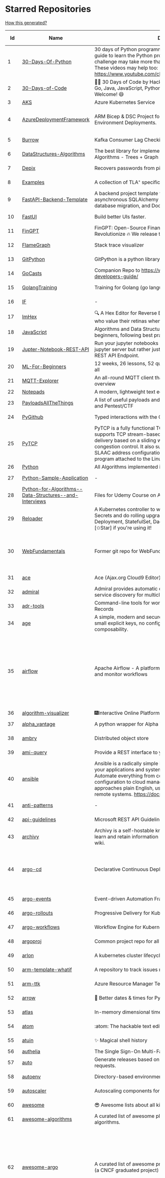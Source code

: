 # Starred Repositories  
[How this generated?](../master/USAGE.md)  
  
| Id 			| Name			| Description | Star Counts | Topics/Tags   | Last Updated 	|  
| ----------- | ----------- 	| ----------- | ----------- | ----------- 	| -----------   |  
|1|[30-Days-Of-Python](https://github.com/Asabeneh/30-Days-Of-Python.git)|30 days of Python programming challenge is a step-by-step guide to learn the Python programming language in 30 days. This challenge may take more than100 days, follow your own pace.  These videos may help too: https://www.youtube.com/channel/UC7PNRuno1rzYPb1xLa4yktw|39972||5-8-2024|  
|2|[30-Days-of-Code](https://github.com/xeoneux/30-Days-of-Code.git)|👨‍💻 30 Days of Code by HackerRank Solutions in C, C++, C#, F#, Go, Java, JavaScript, Python, Ruby, Swift & TypeScript. PRs Welcome! 😄|960||17-8-2022|  
|3|[AKS](https://github.com/Azure/AKS.git)|Azure Kubernetes Service|1935|||  
|4|[AzureDeploymentFramework](https://github.com/brwilkinson/AzureDeploymentFramework.git)|ARM Bicep & DSC Project for Azure Infrastructure and App Environment Deployments.|153|bicep, powershell, arm-templates, desiredstateconfiguration, azure|18-5-2024|  
|5|[Burrow](https://github.com/linkedin/Burrow.git)|Kafka Consumer Lag Checking|3704||8-5-2024|  
|6|[DataStructures-Algorithms](https://github.com/rachitiitr/DataStructures-Algorithms.git)|The best library for implementation of all Data Structures and Algorithms - Trees + Graph Algorithms too!|2743||16-3-2024|  
|7|[Depix](https://github.com/spipm/Depix.git)|Recovers passwords from pixelized screenshots|25606||27-11-2023|  
|8|[Examples](https://github.com/tlaplus/Examples.git)|A collection of TLA⁺ specifications of varying complexities|1257||18-7-2024|  
|9|[FastAPI-Backend-Template](https://github.com/Aeternalis-Ingenium/FastAPI-Backend-Template.git)|A backend project template with FastAPI, PostgreSQL with asynchronous SQLAlchemy 2.0, Alembic for asynchronous database migration, and Docker.|600||26-3-2024|  
|10|[FastUI](https://github.com/pydantic/FastUI.git)|Build better UIs faster.|7960||30-5-2024|  
|11|[FinGPT](https://github.com/AI4Finance-Foundation/FinGPT.git)|FinGPT: Open-Source Financial Large Language Models!  Revolutionize 🔥    We release the trained model on HuggingFace.|12847||18-7-2024|  
|12|[FlameGraph](https://github.com/brendangregg/FlameGraph.git)|Stack trace visualizer|16942||7-11-2023|  
|13|[GitPython](https://github.com/gitpython-developers/GitPython.git)|GitPython is a python library used to interact with Git repositories.|4535||9-8-2024|  
|14|[GoCasts](https://github.com/StephenGrider/GoCasts.git)|Companion Repo to https://www.udemy.com/go-the-complete-developers-guide/|2052||25-8-2017|  
|15|[GolangTraining](https://github.com/GoesToEleven/GolangTraining.git)|Training for Golang (go language)|9781||28-8-2023|  
|16|[IF](https://github.com/deep-floyd/IF.git)|-|7605||2-6-2023|  
|17|[ImHex](https://github.com/WerWolv/ImHex.git)|🔍 A Hex Editor for Reverse Engineers, Programmers and people who value their retinas when working at 3 AM.|42122||10-8-2024|  
|18|[JavaScript](https://github.com/TheAlgorithms/JavaScript.git)|Algorithms and Data Structures implemented in JavaScript for beginners, following best practices.|31929||23-6-2024|  
|19|[Jupter-Notebook-REST-API](https://github.com/Invictify/Jupter-Notebook-REST-API.git)|Run your jupyter notebooks as a REST API endpoint. This isn't a jupyter server but rather just a way to run your notebooks as a REST API Endpoint.|77||31-3-2020|  
|20|[ML-For-Beginners](https://github.com/microsoft/ML-For-Beginners.git)|12 weeks, 26 lessons, 52 quizzes, classic Machine Learning for all|68640||4-6-2024|  
|21|[MQTT-Explorer](https://github.com/thomasnordquist/MQTT-Explorer.git)|An all-round MQTT client that provides a structured topic overview|2911|||  
|22|[Notepads](https://github.com/0x7c13/Notepads.git)|A modern, lightweight text editor with a minimalist design.|8597|||  
|23|[PayloadsAllTheThings](https://github.com/swisskyrepo/PayloadsAllTheThings.git)|A list of useful payloads and bypass for Web Application Security and Pentest/CTF|59029||16-6-2024|  
|24|[PyGithub](https://github.com/PyGithub/PyGithub.git)|Typed interactions with the GitHub API v3|6855||2-8-2024|  
|25|[PyTCP](https://github.com/ccie18643/PyTCP.git)|PyTCP is a fully functional TCP/IP stack written in Python. It supports TCP stream-based transport with reliable packet delivery based on a sliding window mechanism and basic congestion control. It also supports IPv6/ICMPv6 protocols with SLAAC address configuration. It operates as a user space program attached to the Linux TAP interface.|341||8-11-2023|  
|26|[Python](https://github.com/TheAlgorithms/Python.git)|All Algorithms implemented in Python|183081|||  
|27|[Python-Sample-Application](https://github.com/uber/Python-Sample-Application.git)|-|378||9-3-2015|  
|28|[Python-for-Algorithms--Data-Structures--and-Interviews](https://github.com/jmportilla/Python-for-Algorithms--Data-Structures--and-Interviews.git)|Files for Udemy Course on Algorithms and Data Structures|2492||1-7-2022|  
|29|[Reloader](https://github.com/stakater/Reloader.git)|A Kubernetes controller to watch changes in ConfigMap and Secrets and do rolling upgrades on Pods with their associated Deployment, StatefulSet, DaemonSet and DeploymentConfig – [✩Star] if you're using it!|7279|||  
|30|[WebFundamentals](https://github.com/google/WebFundamentals.git)|Former git repo for WebFundamentals on developers.google.com|13860|html, best-practices, javascript, css, mobile-web, chrome, chrome-browser, html5, web, web-app, progressive-web-app|10-8-2022|  
|31|[ace](https://github.com/ajaxorg/ace.git)|Ace (Ajax.org Cloud9 Editor)|26601||2-8-2024|  
|32|[admiral](https://github.com/istio-ecosystem/admiral.git)|Admiral provides automatic configuration generation, syncing and service discovery for multicluster Istio service mesh|575||9-8-2024|  
|33|[adr-tools](https://github.com/npryce/adr-tools.git)|Command-line tools for working with Architecture Decision Records|4519||30-3-2020|  
|34|[age](https://github.com/FiloSottile/age.git)|A simple, modern and secure encryption tool (and Go library) with small explicit keys, no config options, and UNIX-style composability.|16484||19-6-2024|  
|35|[airflow](https://github.com/apache/airflow.git)|Apache Airflow - A platform to programmatically author, schedule, and monitor workflows|35799|airflow, apache, apache-airflow, python, scheduler, workflow, automation, dag, data-engineering, data-integration, data-orchestrator, data-pipelines, data-science, elt, etl, machine-learning, mlops, orchestration, workflow-engine, workflow-orchestration|10-8-2024|  
|36|[algorithm-visualizer](https://github.com/algorithm-visualizer/algorithm-visualizer.git)|:fireworks:Interactive Online Platform that Visualizes Algorithms from Code|46487|||  
|37|[alpha_vantage](https://github.com/RomelTorres/alpha_vantage.git)|A python wrapper for Alpha Vantage API for financial data.|4213||18-7-2024|  
|38|[ambry](https://github.com/linkedin/ambry.git)|Distributed object store|1737||7-8-2024|  
|39|[ami-query](https://github.com/intuit/ami-query.git)|Provide a REST interface to your organization's AMIs|39||31-8-2020|  
|40|[ansible](https://github.com/ansible/ansible.git)|Ansible is a radically simple IT automation platform that makes your applications and systems easier to deploy and maintain. Automate everything from code deployment to network configuration to cloud management, in a language that approaches plain English, using SSH, with no agents to install on remote systems. https://docs.ansible.com.|62055||9-8-2024|  
|41|[anti-patterns](https://github.com/tonybaloney/anti-patterns.git)|-|179||15-7-2022|  
|42|[api-guidelines](https://github.com/microsoft/api-guidelines.git)|Microsoft REST API Guidelines|22618|api, guidelines, rest-api, styleguide|11-7-2024|  
|43|[archivy](https://github.com/archivy/archivy.git)|Archivy is a self-hostable knowledge repository that allows you to learn and retain information in your own personal and extensible wiki.|3179||25-7-2023|  
|44|[argo-cd](https://github.com/argoproj/argo-cd.git)|Declarative Continuous Deployment for Kubernetes|17047|argo, kubernetes, continuous-deployment, gitops, continuous-delivery, docker, cd, cicd, pipeline, devops, ci-cd, argo-cd, ksonnet, helm, hacktoberfest||  
|45|[argo-events](https://github.com/argoproj/argo-events.git)|Event-driven Automation Framework for Kubernetes|2302||26-7-2024|  
|46|[argo-rollouts](https://github.com/argoproj/argo-rollouts.git)|Progressive Delivery for Kubernetes|2639||8-8-2024|  
|47|[argo-workflows](https://github.com/argoproj/argo-workflows.git)|Workflow Engine for Kubernetes|14700||11-8-2024|  
|48|[argoproj](https://github.com/argoproj/argoproj.git)|Common project repo for all Argo Projects|585||11-8-2024|  
|49|[arlon](https://github.com/arlonproj/arlon.git)|A kubernetes cluster lifecycle management and configuration tool|143||23-7-2024|  
|50|[arm-template-whatif](https://github.com/Azure/arm-template-whatif.git)|A repository to track issues related to what-if noise suppression|86||2-8-2022|  
|51|[arm-ttk](https://github.com/Azure/arm-ttk.git)|Azure Resource Manager Template Toolkit|432||27-3-2024|  
|52|[arrow](https://github.com/arrow-py/arrow.git)|🏹 Better dates & times for Python|8651||9-7-2024|  
|53|[atlas](https://github.com/Netflix/atlas.git)|In-memory dimensional time series database.|3420||9-8-2024|  
|54|[atom](https://github.com/atom/atom.git)|:atom: The hackable text editor|60098||22-11-2022|  
|55|[atuin](https://github.com/atuinsh/atuin.git)|✨ Magical shell history|19395|shell, rust, zsh, history, fish, bash||  
|56|[authelia](https://github.com/authelia/authelia.git)|The Single Sign-On Multi-Factor portal for web apps|20774|||  
|57|[auto](https://github.com/intuit/auto.git)|Generate releases based on semantic version labels on pull requests.|2235||17-7-2024|  
|58|[autoenv](https://github.com/hyperupcall/autoenv.git)|Directory-based environments.|5645||30-6-2024|  
|59|[autoscaler](https://github.com/kubernetes/autoscaler.git)|Autoscaling components for Kubernetes|7866||9-8-2024|  
|60|[awesome](https://github.com/sindresorhus/awesome.git)|😎 Awesome lists about all kinds of interesting topics|318638||8-8-2024|  
|61|[awesome-algorithms](https://github.com/tayllan/awesome-algorithms.git)|A curated list of awesome places to learn and/or practice algorithms.|19230||15-6-2024|  
|62|[awesome-argo](https://github.com/akuity/awesome-argo.git)|A curated list of awesome projects and resources related to Argo (a CNCF graduated project)|1914|awesome, awesome-list, awesome-lists, argocd, argo-workflows, argo-events, argo-rollouts, machine-learning, workflow-engine, workflow-management, infrastructure-as-code, continuous-delivery, cloud-native, kubernetes, cncf, gitops, workflow-orchestration, devops, mlops, argo||  
|63|[awesome-awesomeness](https://github.com/bayandin/awesome-awesomeness.git)|A curated list of awesome awesomeness|31538||24-3-2022|  
|64|[awesome-cheatsheets](https://github.com/LeCoupa/awesome-cheatsheets.git)|👩‍💻👨‍💻 Awesome cheatsheets for popular programming languages, frameworks and development tools. They include everything you should know in one single file.|38973|cheatsheets, javascript, bash, nodejs, cheatsheet, database, language, frontend, backend, feathersjs, redis, vuejs, vim, django, programming-language, xcode, php, docker, kubernetes, sailsjs||  
|65|[awesome-courses](https://github.com/prakhar1989/awesome-courses.git)|:books: List of awesome university courses for learning Computer Science!|55961||12-11-2022|  
|66|[awesome-deep-learning](https://github.com/ChristosChristofidis/awesome-deep-learning.git)|A curated list of awesome Deep Learning tutorials, projects and communities.|23425||14-11-2022|  
|67|[awesome-docker](https://github.com/veggiemonk/awesome-docker.git)|:whale: A curated list of Docker resources and projects|29483||13-7-2024|  
|68|[awesome-fastapi](https://github.com/mjhea0/awesome-fastapi.git)|A curated list of awesome things related to FastAPI|8152|fastapi, awesome, awesome-list, starlette|2-5-2024|  
|69|[awesome-flask](https://github.com/humiaozuzu/awesome-flask.git)|A curated list of awesome Flask resources and plugins|12105||17-9-2019|  
|70|[awesome-gcp-certifications](https://github.com/sathishvj/awesome-gcp-certifications.git)|Google Cloud Platform Certification resources.|3934|google-cloud-platform, certification, gcp, cloud|28-4-2024|  
|71|[awesome-github-profile-readme](https://github.com/abhisheknaiidu/awesome-github-profile-readme.git)|😎 A curated list of awesome GitHub Profile which updates in real time |23672||9-10-2022|  
|72|[awesome-go](https://github.com/avelino/awesome-go.git)|A curated list of awesome Go frameworks, libraries and software|126756||9-8-2024|  
|73|[awesome-interview-questions](https://github.com/DopplerHQ/awesome-interview-questions.git)|:octocat: A curated awesome list of lists of interview questions. Feel free to contribute! :mortar_board: |69679||29-7-2024|  
|74|[awesome-k6](https://github.com/grafana/awesome-k6.git)|A curated list of awesome tools, content and projects using k6|562||21-7-2024|  
|75|[awesome-k8s-resources](https://github.com/tomhuang12/awesome-k8s-resources.git)|A curated list of awesome Kubernetes tools and resources.|3223||27-6-2024|  
|76|[awesome-kubectl-plugins](https://github.com/ishantanu/awesome-kubectl-plugins.git)|Curated list of kubectl plugins|884||31-7-2024|  
|77|[awesome-kubernetes](https://github.com/nubenetes/awesome-kubernetes.git)|A curated list of awesome references collected since 2018.|600|kubernetes, cloud, awesome-list, aws, azure, gcp, devops, devops-tools, docker, containers|12-2-2024|  
|78|[awesome-macOS](https://github.com/iCHAIT/awesome-macOS.git)|  A curated list of awesome applications, softwares, tools and shiny things for macOS.|15763||5-1-2024|  
|79|[awesome-machine-learning](https://github.com/josephmisiti/awesome-machine-learning.git)|A curated list of awesome Machine Learning frameworks, libraries and software.|64750|||  
|80|[awesome-macos-command-line](https://github.com/herrbischoff/awesome-macos-command-line.git)|Use your macOS terminal shell to do awesome things.|28707||2-9-2021|  
|81|[awesome-microservices](https://github.com/mfornos/awesome-microservices.git)|A curated list of Microservice Architecture related principles and technologies.|13131||10-8-2024|  
|82|[awesome-ml-courses](https://github.com/luspr/awesome-ml-courses.git)|Awesome free machine learning and AI courses with video lectures.|2662|||  
|83|[awesome-python-applications](https://github.com/mahmoud/awesome-python-applications.git)|💿 Free software that works great, and also happens to be open-source Python. |16504||30-6-2024|  
|84|[awesome-readme](https://github.com/matiassingers/awesome-readme.git)|A curated list of awesome READMEs|17637||9-7-2024|  
|85|[awesome-sanic](https://github.com/mekicha/awesome-sanic.git)|A curated list of awesome Sanic resources and extensions|749||9-5-2023|  
|86|[awesome-scalability](https://github.com/binhnguyennus/awesome-scalability.git)|The Patterns of Scalable, Reliable, and Performant Large-Scale Systems|57494||14-7-2024|  
|87|[awesome-selfhosted](https://github.com/awesome-selfhosted/awesome-selfhosted.git)|A list of Free Software network services and web applications which can be hosted on your own servers|190351||10-8-2024|  
|88|[awesome-shell](https://github.com/alebcay/awesome-shell.git)|A curated list of awesome command-line frameworks, toolkits, guides and gizmos. Inspired by awesome-php.|32215|awesome-list, awesome, list, zsh, fish, bash, cli, shell|20-2-2024|  
|89|[awesome-sre](https://github.com/dastergon/awesome-sre.git)|A curated list of Site Reliability and Production Engineering resources.|11782||8-10-2022|  
|90|[awesome-sysadmin](https://github.com/awesome-foss/awesome-sysadmin.git)|A curated list of amazingly awesome open-source sysadmin resources.|24104||10-8-2024|  
|91|[awesome-vscode](https://github.com/viatsko/awesome-vscode.git)|🎨 A curated list of delightful VS Code packages and resources.|24687||3-8-2023|  
|92|[awless](https://github.com/wallix/awless.git)|A Mighty CLI for AWS|4975||10-12-2018|  
|93|[aws-cdk](https://github.com/aws/aws-cdk.git)|The AWS Cloud Development Kit is a framework for defining cloud infrastructure in code|11442|aws, infrastructure-as-code, typescript, cloud-infrastructure, hacktoberfest|9-8-2024|  
|94|[aws-cdk-examples](https://github.com/aws-samples/aws-cdk-examples.git)|Example projects using the AWS CDK|5017||3-8-2024|  
|95|[aws-cloudformation-user-guide](https://github.com/awsdocs/aws-cloudformation-user-guide.git)|The open source version of the AWS CloudFormation User Guide|762||7-12-2023|  
|96|[aws-eks-best-practices](https://github.com/aws/aws-eks-best-practices.git)|A best practices guide for day 2 operations, including operational excellence, security, reliability, performance efficiency, and cost optimization.|1966||9-8-2024|  
|97|[aws-eks-kubernetes-masterclass](https://github.com/stacksimplify/aws-eks-kubernetes-masterclass.git)|AWS EKS Kubernetes - Masterclass   DevOps, Microservices|1334||24-5-2024|  
|98|[aws-load-balancer-controller](https://github.com/kubernetes-sigs/aws-load-balancer-controller.git)|A Kubernetes controller for Elastic Load Balancers|3851||9-8-2024|  
|99|[azkaban](https://github.com/azkaban/azkaban.git)|Azkaban workflow manager.|4434|workflow-engine, azkaban, scheduling, hacktoberfest|29-8-2023|  
|100|[azure-cli](https://github.com/Azure/azure-cli.git)|Azure Command-Line Interface|3930||9-8-2024|  
|101|[azure-docs-bicep-samples](https://github.com/Azure/azure-docs-bicep-samples.git)|-|78|||  
|102|[azure-functions-host](https://github.com/Azure/azure-functions-host.git)|The host/runtime that powers Azure Functions|1911|azure-functions, azure-webjobs-sdk, serverless, azure|9-8-2024|  
|103|[azure-monitor-opencensus-python](https://github.com/Azure-Samples/azure-monitor-opencensus-python.git)|Sample repository demonstrating Azure Monitor exporters for Opencensus Python|23||1-6-2023|  
|104|[azure-powershell](https://github.com/Azure/azure-powershell.git)|Microsoft Azure PowerShell|4160||8-8-2024|  
|105|[azure-quickstart-templates](https://github.com/Azure/azure-quickstart-templates.git)|Azure Quickstart Templates|13889||6-8-2024|  
|106|[azure-rest-api-specs](https://github.com/Azure/azure-rest-api-specs.git)|The source for REST API specifications for Microsoft Azure.|2536|azure, swagger, openapi, rest, cloud|10-8-2024|  
|107|[azure-sdk-for-python](https://github.com/Azure/azure-sdk-for-python.git)|This repository is for active development of the Azure SDK for Python. For consumers of the SDK we recommend visiting our public developer docs at https://learn.microsoft.com/python/azure/ or our versioned developer docs at https://azure.github.io/azure-sdk-for-python. |4414|python, azure, azure-sdk, hacktoberfest|10-8-2024|  
|108|[azure4everyone-samples](https://github.com/MarczakIO/azure4everyone-samples.git)|-|257||12-2-2022|  
|109|[backstage](https://github.com/backstage/backstage.git)|Backstage is an open framework for building developer portals|27275||9-8-2024|  
|110|[badges](https://github.com/Naereen/badges.git)|:pencil: Markdown code for lots of small badges :ribbon: :pushpin: (shields.io, forthebadge.com etc) :sunglasses:. Contributions are welcome! Please add yours!|4278||24-4-2024|  
|111|[bashhub-client](https://github.com/rcaloras/bashhub-client.git)|:cloud: Bash history in the cloud. Indexed and searchable. |1243|||  
|112|[bat](https://github.com/sharkdp/bat.git)|A cat(1) clone with wings.|48217||1-8-2024|  
|113|[bcc](https://github.com/iovisor/bcc.git)|BCC - Tools for BPF-based Linux IO analysis, networking, monitoring, and more|20059||4-8-2024|  
|114|[behave](https://github.com/behave/behave.git)|BDD, Python style.|3117||29-7-2024|  
|115|[benten](https://github.com/intuit/benten.git)|Chatbot Development Framework (with Slack integration for Jira and Jenkins)|134||31-3-2021|  
|116|[bhai-lang](https://github.com/DulLabs/bhai-lang.git)|A toy programming language written in Typescript|3970||17-4-2022|  
|117|[bicep](https://github.com/Azure/bicep.git)|Bicep is a declarative language for describing and deploying Azure resources|3183|||  
|118|[bitcoin](https://github.com/bitcoin/bitcoin.git)|Bitcoin Core integration/staging tree|77822|bitcoin, c-plus-plus, p2p, cryptocurrency, cryptography||  
|119|[black](https://github.com/psf/black.git)|The uncompromising Python code formatter|38145||9-8-2024|  
|120|[blackfriday](https://github.com/russross/blackfriday.git)|Blackfriday: a markdown processor for Go|5412||27-10-2020|  
|121|[blockly](https://github.com/google/blockly.git)|The web-based visual programming editor.|12326|||  
|122|[boto3](https://github.com/boto/boto3.git)|AWS SDK for Python|8891||9-8-2024|  
|123|[boulder](https://github.com/letsencrypt/boulder.git)|An ACME-based certificate authority, written in Go. |5111||9-8-2024|  
|124|[boundary](https://github.com/hashicorp/boundary.git)|Boundary enables identity-based access management for dynamic infrastructure. |3827|hashicorp, security, zero-trust, hacktoberfest|6-8-2024|  
|125|[brackets](https://github.com/adobe/brackets.git)|An open source code editor for the web, written in JavaScript, HTML and CSS.|33263||18-3-2021|  
|126|[brooklin](https://github.com/linkedin/brooklin.git)|An extensible distributed system for reliable nearline data streaming at scale|902||21-5-2024|  
|127|[brotli](https://github.com/google/brotli.git)|Brotli compression format|13389||15-7-2024|  
|128|[build-your-own-x](https://github.com/codecrafters-io/build-your-own-x.git)|Master programming by recreating your favorite technologies from scratch.|293347||6-8-2024|  
|129|[caddy](https://github.com/caddyserver/caddy.git)|Fast and extensible multi-platform HTTP/1-2-3 web server with automatic HTTPS|56149||8-8-2024|  
|130|[cdk8s](https://github.com/cdk8s-team/cdk8s.git)|Define Kubernetes native apps and abstractions using object-oriented programming|4252||10-8-2024|  
|131|[cdnjs](https://github.com/cdnjs/cdnjs.git)|🤖 CDN assets - The #1 free and open source CDN built to make life easier for developers.|10278|cdn, javascript, css, library, web, front-end, foss, opensource, js, font, framework, webdev, fast, speed, http2, spdy, cdnjs|11-8-2024|  
|132|[celery](https://github.com/celery/celery.git)|Distributed Task Queue (development branch)|24216||6-8-2024|  
|133|[cello](https://github.com/cello-proj/cello.git)|Run infrastructure as code (IaC) software tools including CDK, Terraform and Cloud Formation via GitOps.|270||10-5-2024|  
|134|[cert-manager](https://github.com/cert-manager/cert-manager.git)|Automatically provision and manage TLS certificates in Kubernetes|11816||8-8-2024|  
|135|[cfssl](https://github.com/cloudflare/cfssl.git)|CFSSL: Cloudflare's PKI and TLS toolkit|8620|||  
|136|[chalice](https://github.com/aws/chalice.git)|Python Serverless Microframework for AWS|10564||10-6-2024|  
|137|[chaos-mesh](https://github.com/chaos-mesh/chaos-mesh.git)|A Chaos Engineering Platform for Kubernetes.|6600||23-7-2024|  
|138|[chaosmonkey](https://github.com/Netflix/chaosmonkey.git)|Chaos Monkey is a resiliency tool that helps applications tolerate random instance failures.|14903||15-7-2023|  
|139|[chartmuseum](https://github.com/helm/chartmuseum.git)|helm chart repository server|3542||31-5-2024|  
|140|[charts](https://github.com/helm/charts.git)|⚠️(OBSOLETE) Curated applications for Kubernetes|15513|kubernetes, charts, helm|21-12-2021|  
|141|[cheat.sh](https://github.com/chubin/cheat.sh.git)|the only cheat sheet you need|37962||18-4-2022|  
|142|[checkov](https://github.com/bridgecrewio/checkov.git)|Prevent cloud misconfigurations and find vulnerabilities during build-time in infrastructure as code, container images and open source packages with Checkov by Bridgecrew.|6807|||  
|143|[chef](https://github.com/chef/chef.git)|Chef Infra, a powerful automation platform that transforms infrastructure into code automating how infrastructure is configured, deployed and managed across any environment, at any scale|7549||30-7-2024|  
|144|[cilium](https://github.com/cilium/cilium.git)|eBPF-based Networking, Security, and Observability|19513|containers, bpf, security, kubernetes, kubernetes-networking, cni, kernel, loadbalancing, monitoring, troubleshooting, xdp, ebpf, k8s, observability, networking, cncf||  
|145|[clair](https://github.com/quay/clair.git)|Vulnerability Static Analysis for Containers|10210||5-8-2024|  
|146|[cli](https://github.com/cli/cli.git)|GitHub’s official command line tool|36315||10-8-2024|  
|147|[cli](https://github.com/snyk/cli.git)|Snyk CLI scans and monitors your projects for security vulnerabilities.|4864||9-8-2024|  
|148|[cloud-custodian](https://github.com/cloud-custodian/cloud-custodian.git)|Rules engine for cloud security, cost optimization, and governance, DSL in yaml for policies to query, filter, and take actions on resources|5329|aws, compliance, cloud, rules-engine, cloud-computing, management, serverless, lambda, gcp, azure|6-8-2024|  
|149|[cluster-api](https://github.com/kubernetes-sigs/cluster-api.git)|Home for Cluster API, a subproject of sig-cluster-lifecycle|3469|k8s-sig-cluster-lifecycle||  
|150|[cobra](https://github.com/spf13/cobra.git)|A Commander for modern Go CLI interactions|37190|cobra, cobra-library, cobra-generator, posix-compliant-flags, command-cobra, cli-app, command-line, commandline, command, cli, go, golang, golang-library, golang-application, subcommands, posix|28-7-2024|  
|151|[codebytere.github.io](https://github.com/codebytere/codebytere.github.io.git)|personal website|515||18-3-2024|  
|152|[codesearch](https://github.com/google/codesearch.git)|Fast, indexed regexp search over large file trees|3589||19-6-2024|  
|153|[coding-interview-university](https://github.com/jwasham/coding-interview-university.git)|A complete computer science study plan to become a software engineer.|301989||1-8-2024|  
|154|[compose](https://github.com/docker/compose.git)|Define and run multi-container applications with Docker|33293||9-8-2024|  
|155|[computer-science](https://github.com/ossu/computer-science.git)|:mortar_board: Path to a free self-taught education in Computer Science!|167139||19-7-2024|  
|156|[conductor](https://github.com/Netflix/conductor.git)|Conductor is a microservices orchestration engine.|12857||13-12-2023|  
|157|[confd](https://github.com/kelseyhightower/confd.git)|Manage local application configuration files using templates and data from etcd or consul|8319||9-12-2023|  
|158|[consul](https://github.com/hashicorp/consul.git)|Consul is a distributed, highly available, and data center aware solution to connect and configure applications across dynamic, distributed infrastructure.|28144||7-8-2024|  
|159|[containerd](https://github.com/containerd/containerd.git)|An open and reliable container runtime|16923||9-8-2024|  
|160|[copacetic](https://github.com/project-copacetic/copacetic.git)|🧵 CLI tool for directly patching container images!|873||5-8-2024|  
|161|[core](https://github.com/home-assistant/core.git)|:house_with_garden: Open source home automation that puts local control and privacy first.|70325|||  
|162|[coredns](https://github.com/coredns/coredns.git)|CoreDNS is a DNS server that chains plugins|12115||6-8-2024|  
|163|[crouton](https://github.com/dnschneid/crouton.git)|Chromium OS Universal Chroot Environment|8534||23-7-2024|  
|164|[cruise-control](https://github.com/linkedin/cruise-control.git)|Cruise-control is the first of its kind to fully automate the dynamic workload rebalance and self-healing of a Kafka cluster. It provides great value to Kafka users by simplifying the operation of Kafka clusters.|2714||24-7-2024|  
|165|[dailybot](https://github.com/sapumar/dailybot.git)|Simple telegram bot to remind about the daily stand up|8||23-12-2021|  
|166|[dapr](https://github.com/dapr/dapr.git)|Dapr is a portable, event-driven, runtime for building distributed applications across cloud and edge.|23696||31-7-2024|  
|167|[dashboard](https://github.com/kubernetes/dashboard.git)|General-purpose web UI for Kubernetes clusters|14182||9-8-2024|  
|168|[datree](https://github.com/datreeio/datree.git)|Prevent Kubernetes misconfigurations from reaching production (again 😤 )! From code to cloud, Datree provides an E2E policy enforcement solution to run automatic checks for rule violations. See our docs: https://hub.datree.io|6393|kubernetes, policy, guardrail, best-practices, cli, static-code-analysis, datree, admission-webhook, devops, policy-management, security|1-8-2023|  
|169|[design-patterns-for-humans](https://github.com/kamranahmedse/design-patterns-for-humans.git)|An ultra-simplified explanation to design patterns|44258||17-5-2023|  
|170|[developer-roadmap](https://github.com/kamranahmedse/developer-roadmap.git)|Interactive roadmaps, guides and other educational content to help developers grow in their careers.|286678||10-8-2024|  
|171|[devops-exercises](https://github.com/bregman-arie/devops-exercises.git)|Linux, Jenkins, AWS, SRE, Prometheus, Docker, Python, Ansible, Git, Kubernetes, Terraform, OpenStack, SQL, NoSQL, Azure, GCP, DNS, Elastic, Network, Virtualization. DevOps Interview Questions|65340||12-6-2024|  
|172|[diagrams](https://github.com/mingrammer/diagrams.git)|:art: Diagram as Code for prototyping cloud system architectures|36470|diagram, diagram-as-code, architecture, graphviz|13-4-2024|  
|173|[dive](https://github.com/wagoodman/dive.git)|A tool for exploring each layer in a docker image|44933||2-2-2024|  
|174|[django](https://github.com/django/django.git)|The Web framework for perfectionists with deadlines.|78411|||  
|175|[django-health-check](https://github.com/revsys/django-health-check.git)|a pluggable app that runs a full check on the deployment, using a number of plugins to check e.g. database, queue server, celery processes, etc.|1201||22-6-2024|  
|176|[dns](https://github.com/miekg/dns.git)|DNS library in Go|7909||3-8-2024|  
|177|[dnscontrol](https://github.com/StackExchange/dnscontrol.git)|Infrastructure as code for DNS!|3049|go, dns, infrastructure-as-code, dnscontrol, workflow||  
|178|[dnslib](https://github.com/paulc/dnslib.git)|A Python library to encode/decode DNS wire-format packets |297|python, python3, dns|8-7-2024|  
|179|[dnsperf](https://github.com/cobblau/dnsperf.git)|A DNS performance tool.|215||14-10-2017|  
|180|[docker-cheat-sheet](https://github.com/wsargent/docker-cheat-sheet.git)|Docker Cheat Sheet|22040||23-6-2022|  
|181|[docker-development-youtube-series](https://github.com/marcel-dempers/docker-development-youtube-series.git)|-|5153||24-10-2023|  
|182|[docker_practice](https://github.com/yeasy/docker_practice.git)|Learn and understand Docker&Container technologies, with real DevOps practice!|24556|docker, book, cloud-computing, container, kubernetes, swarm, mesos, spark, devops, linux|30-7-2024|  
|183|[dockerfiles](https://github.com/jessfraz/dockerfiles.git)|Various Dockerfiles I use on the desktop and on servers.|13635||27-3-2021|  
|184|[doitlive](https://github.com/sloria/doitlive.git)|Because sometimes you need to do it live|3433||7-8-2024|  
|185|[dokku](https://github.com/dokku/dokku.git)|A docker-powered PaaS that helps you build and manage the lifecycle of applications|26492||31-7-2024|  
|186|[dotfiles](https://github.com/bbkane/dotfiles.git)|Configs for apps I care about|32|||  
|187|[draft-classic](https://github.com/Azure/draft-classic.git)|A tool for developers to create cloud-native applications on Kubernetes.|3925||26-2-2020|  
|188|[drawio](https://github.com/jgraph/drawio.git)|draw.io is a JavaScript, client-side editor for general diagramming.|40193||31-7-2024|  
|189|[driftctl](https://github.com/snyk/driftctl.git)|Detect, track and alert on infrastructure drift|2442|infrastructure-drift, iac, terraform, aws, drift, infrastructure-as-code, hacktoberfest|8-7-2024|  
|190|[duf](https://github.com/muesli/duf.git)|Disk Usage/Free Utility - a better 'df' alternative|12561||20-9-2023|  
|191|[eBPF-Package-Repository](https://github.com/l3af-project/eBPF-Package-Repository.git)|eBPF Programs|55||15-7-2024|  
|192|[echarts](https://github.com/apache/echarts.git)|Apache ECharts is a powerful, interactive charting and data visualization library for browser|59892||6-8-2024|  
|193|[echo](https://github.com/labstack/echo.git)|High performance, minimalist Go web framework|29205||22-7-2024|  
|194|[ecs-refarch-service-discovery](https://github.com/awslabs/ecs-refarch-service-discovery.git)|An EC2 Container Service Reference Architecture for providing Service Discovery to containers using CloudWatch Events, Lambda and Route 53 private hosted zones. |444||25-7-2016|  
|195|[eks-anywhere](https://github.com/aws/eks-anywhere.git)|Run Amazon EKS on your own infrastructure 🚀|1948|kubernetes, aws, k8s, kubernetes-cluster, kubernetes-deployment, eks, vmware, docker, baremetal, baremetal-provisioning, tinkerbell|9-8-2024|  
|196|[eks-node-viewer](https://github.com/awslabs/eks-node-viewer.git)|EKS Node Viewer|1117||17-7-2024|  
|197|[elasticsearch](https://github.com/elastic/elasticsearch.git)|Free and Open, Distributed, RESTful Search Engine|68873|||  
|198|[emissary](https://github.com/emissary-ingress/emissary.git)|open source Kubernetes-native API gateway for microservices built on the Envoy Proxy|4329||9-8-2024|  
|199|[eng-practices](https://github.com/google/eng-practices.git)|Google's Engineering Practices documentation|19891||10-5-2024|  
|200|[engineering-blogs](https://github.com/kilimchoi/engineering-blogs.git)|A curated list of engineering blogs|30617|engineering-blogs, tech, programming-blogs, software-development, lists||  
|201|[envoy](https://github.com/envoyproxy/envoy.git)|Cloud-native high-performance edge/middle/service proxy|24431||9-8-2024|  
|202|[eruda](https://github.com/liriliri/eruda.git)|Console for mobile browsers|18374||10-8-2024|  
|203|[espanso](https://github.com/espanso/espanso.git)|Cross-platform Text Expander written in Rust|9613|espanso, text-expander, rust, macos, linux, windows, productivity, productivity-tools|22-7-2024|  
|204|[etcd](https://github.com/etcd-io/etcd.git)|Distributed reliable key-value store for the most critical data of a distributed system|47043||10-8-2024|  
|205|[every-programmer-should-know](https://github.com/mtdvio/every-programmer-should-know.git)|A collection of (mostly) technical things every software developer should know about|80898|||  
|206|[ewd998](https://github.com/tlaplus-workshops/ewd998.git)|Distributed termination detection on a ring, due to Shmuel Safra:|47|termination, detection, distsys, tlaplus, specs, model-checking, theorem-proving, refinement, safety, liveness|21-7-2023|  
|207|[examples](https://github.com/kubernetes/examples.git)|Kubernetes application example tutorials|6123||20-5-2024|  
|208|[excalidraw](https://github.com/excalidraw/excalidraw.git)|Virtual whiteboard for sketching hand-drawn like diagrams|78777||9-8-2024|  
|209|[external-dns](https://github.com/kubernetes-sigs/external-dns.git)|Configure external DNS servers (AWS Route53, Google CloudDNS and others) for Kubernetes Ingresses and Services|7501||9-8-2024|  
|210|[faas](https://github.com/openfaas/faas.git)|OpenFaaS - Serverless Functions Made Simple|24856|functions-as-a-service, functions, lambda, serverless, prometheus, kubernetes, k8s, serverless-functions, paas, gitops, faas, docker, golang, nodejs||  
|211|[face_recognition](https://github.com/ageitgey/face_recognition.git)|The world's simplest facial recognition api for Python and the command line|52580||10-6-2022|  
|212|[faker](https://github.com/joke2k/faker.git)|Faker is a Python package that generates fake data for you.|17463|python, fake, testing, dataset, fake-data, test-data, test-data-generator, faker, faker-generator|8-8-2024|  
|213|[falcon](https://github.com/falconry/falcon.git)|The no-magic web data plane API and microservices framework for Python developers, with a focus on reliability, correctness, and performance at scale.|9469|python, framework, rest, microservices, web, api, http, wsgi, asgi, api-rest|6-8-2024|  
|214|[fastapi](https://github.com/fastapi/fastapi.git)|FastAPI framework, high performance, easy to learn, fast to code, ready for production|74495||9-8-2024|  
|215|[fastapi-cache](https://github.com/long2ice/fastapi-cache.git)|fastapi-cache is a tool to cache fastapi response and function result, with backends support redis and memcached.|1230||24-7-2024|  
|216|[fastapi-code-generator](https://github.com/koxudaxi/fastapi-code-generator.git)|This code generator creates FastAPI app from an openapi file.|987||2-7-2024|  
|217|[fastapi-jwt](https://github.com/testdrivenio/fastapi-jwt.git)|Secure a FastAPI app by enabling authentication using JSON Web Tokens (JWTs)|115||8-5-2024|  
|218|[fastapi-mvc](https://github.com/fastapi-mvc/fastapi-mvc.git)|Developer productivity tool for making high-quality FastAPI production-ready APIs.|608|||  
|219|[fastapi-utils](https://github.com/dmontagu/fastapi-utils.git)|Reusable utilities for FastAPI|1852||10-6-2024|  
|220|[fastapi-versioning](https://github.com/DeanWay/fastapi-versioning.git)|api versioning for fastapi web applications|639||24-8-2021|  
|221|[fastapi_client](https://github.com/dmontagu/fastapi_client.git)|FastAPI client generator|331||11-2-2021|  
|222|[fastapi_profiler](https://github.com/sunhailin-Leo/fastapi_profiler.git)|A FastAPI Middleware of https://github.com/joerick/pyinstrument to check your service performance.|223||17-5-2024|  
|223|[fauxpilot](https://github.com/fauxpilot/fauxpilot.git)|FauxPilot - an open-source alternative to GitHub Copilot server|14478||29-5-2023|  
|224|[fd](https://github.com/sharkdp/fd.git)|A simple, fast and user-friendly alternative to 'find'|32963||9-8-2024|  
|225|[first-contributions](https://github.com/firstcontributions/first-contributions.git)|🚀✨ Help beginners to contribute to open source projects|43991||11-8-2024|  
|226|[fish-shell](https://github.com/fish-shell/fish-shell.git)|The user-friendly command line shell.|25365||11-8-2024|  
|227|[flamethrower](https://github.com/DNS-OARC/flamethrower.git)|a DNS performance and functional testing utility supporting UDP, TCP, DoT and DoH|316|dns, performance, functional-testing|3-10-2023|  
|228|[flask](https://github.com/pallets/flask.git)|The Python micro framework for building web applications.|67281||6-8-2024|  
|229|[flask-app-on-azure-functions](https://github.com/Azure-Samples/flask-app-on-azure-functions.git)|A sample to run a Flask app on Azure Functions|23||7-8-2024|  
|230|[flask-caching](https://github.com/pallets-eco/flask-caching.git)|A caching extension for Flask|882|flask, python, extension, cache||  
|231|[flask-celery-example](https://github.com/miguelgrinberg/flask-celery-example.git)|This repository contains the example code for my blog article Using Celery with Flask.|1184||12-9-2021|  
|232|[flask-swagger-ui](https://github.com/sveint/flask-swagger-ui.git)|Swagger UI blueprint for flask|178||24-5-2022|  
|233|[flower](https://github.com/mher/flower.git)|Real-time monitor and web admin for Celery distributed task queue|6336||17-12-2023|  
|234|[flux](https://github.com/fluxcd/flux.git)|Successor: https://github.com/fluxcd/flux2|6888||1-11-2022|  
|235|[forcediphttpsadapter](https://github.com/Roadmaster/forcediphttpsadapter.git)|A requests TransportAdapter allowing to force a specific IP for HTTPS connections.|59||11-8-2023|  
|236|[fortio](https://github.com/fortio/fortio.git)|Fortio load testing library, command line tool, advanced echo server and web UI in go (golang). Allows to specify a set query-per-second load and record latency histograms and other useful stats.|3277||7-8-2024|  
|237|[fortio-operator](https://github.com/verfio/fortio-operator.git)|Load Testing Operator within the Kubernetes cluster and outside of it.|37||18-3-2019|  
|238|[free-for-dev](https://github.com/ripienaar/free-for-dev.git)|A list of SaaS, PaaS and IaaS offerings that have free tiers of interest to devops and infradev|86357||9-8-2024|  
|239|[free-programming-books](https://github.com/EbookFoundation/free-programming-books.git)|:books: Freely available programming books|331134||22-7-2024|  
|240|[frp](https://github.com/fatedier/frp.git)|A fast reverse proxy to help you expose a local server behind a NAT or firewall to the internet.|83287|||  
|241|[fucking-algorithm](https://github.com/labuladong/fucking-algorithm.git)|刷算法全靠套路，认准 labuladong 就够了！English version supported! Crack LeetCode, not only how, but also why. |124593||17-7-2024|  
|242|[full-stack-fastapi-template](https://github.com/fastapi/full-stack-fastapi-template.git)|Full stack, modern web application template. Using FastAPI, React, SQLModel, PostgreSQL, Docker, GitHub Actions, automatic HTTPS and more.|25265|python, json, json-schema, docker, postgresql, frontend, backend, fastapi, traefik, letsencrypt, swagger, jwt, openapi, chakra-ui, react, tanstack-query, tanstack-router, typescript, sqlmodel|3-8-2024|  
|243|[fuzzywuzzy](https://github.com/seatgeek/fuzzywuzzy.git)|Fuzzy String Matching in Python|9199||9-9-2021|  
|244|[game_control](https://github.com/ChoudharyChanchal/game_control.git)|-|734||19-7-2020|  
|245|[gcsfuse](https://github.com/GoogleCloudPlatform/gcsfuse.git)|A user-space file system for interacting with Google Cloud Storage|2009||9-8-2024|  
|246|[gin](https://github.com/gin-gonic/gin.git)|Gin is a HTTP web framework written in Go (Golang). It features a Martini-like API with much better performance -- up to 40 times faster. If you need smashing performance, get yourself some Gin.|77373||14-7-2024|  
|247|[git-standup](https://github.com/kamranahmedse/git-standup.git)|Recall what you did on the last working day. Psst! or be nosy and find what someone else in your team did ;-)|7574||15-3-2024|  
|248|[gitbook](https://github.com/GitbookIO/gitbook.git)|The open source frontend for GitBook doc sites|26805||9-8-2024|  
|249|[github-cheat-sheet](https://github.com/tiimgreen/github-cheat-sheet.git)|A list of cool features of Git and GitHub.|47019|||  
|250|[github-readme-stats](https://github.com/anuraghazra/github-readme-stats.git)|:zap: Dynamically generated stats for your github readmes|67358|profile-readme, dynamic, readme-generator, serverless, hacktoberfest, readme-stats|9-8-2024|  
|251|[github1s](https://github.com/conwnet/github1s.git)|One second to read GitHub code with VS Code.|22777|||  
|252|[gitignore](https://github.com/github/gitignore.git)|A collection of useful .gitignore templates|160307||11-6-2024|  
|253|[gitops-engine](https://github.com/argoproj/gitops-engine.git)|Democratizing GitOps|1666|||  
|254|[gitui](https://github.com/extrawurst/gitui.git)|Blazing 💥 fast terminal-ui for git written in rust 🦀|18005|||  
|255|[glb-director](https://github.com/github/glb-director.git)|GitHub Load Balancer Director and supporting tooling.|2361||28-6-2024|  
|256|[gloo](https://github.com/solo-io/gloo.git)|The Feature-rich, Kubernetes-native, Next-Generation API Gateway Built on Envoy|4059|gloo, envoy, api-gateway, serverless, api-management, kubernetes, kubernetes-ingress-controller, microservices, hybrid-apps, legacy-apps, grpc, cloud-native, envoy-proxy||  
|257|[go-fuzz](https://github.com/dvyukov/go-fuzz.git)|Randomized testing for Go|4741||3-2-2024|  
|258|[go-github](https://github.com/google/go-github.git)|Go library for accessing the GitHub v3 API|10234||11-8-2024|  
|259|[go-leetcode](https://github.com/austingebauer/go-leetcode.git)|A collection of 100+ popular LeetCode problems solved in Go.|1779||8-8-2024|  
|260|[go-restful](https://github.com/emicklei/go-restful.git)|package for building REST-style Web Services using Go|5011|rest, go, customizable, routing, openapi||  
|261|[go-spew](https://github.com/davecgh/go-spew.git)|Implements a deep pretty printer for Go data structures to aid in debugging|6009|||  
|262|[gods](https://github.com/emirpasic/gods.git)|GoDS (Go Data Structures) - Sets, Lists, Stacks, Maps, Trees, Queues, and much more|15948||22-7-2024|  
|263|[golang-web-dev](https://github.com/GoesToEleven/golang-web-dev.git)|-|3329||13-12-2019|  
|264|[goldmark](https://github.com/yuin/goldmark.git)|:trophy: A markdown parser written in Go. Easy to extend, standard(CommonMark) compliant, well structured.|3521||25-6-2024|  
|265|[google-api-python-client](https://github.com/googleapis/google-api-python-client.git)|🐍 The official Python client library for Google's discovery based APIs.|7610||6-8-2024|  
|266|[google-cloud-python](https://github.com/googleapis/google-cloud-python.git)|Google Cloud Client Library for Python|4766|python|8-8-2024|  
|267|[google-maps-services-python](https://github.com/googlemaps/google-maps-services-python.git)|Python client library for Google Maps API Web Services|4449||16-7-2024|  
|268|[googlesre](https://github.com/google/googlesre.git)|-|159||19-6-2024|  
|269|[goreleaser](https://github.com/goreleaser/goreleaser.git)|Deliver Go binaries as fast and easily as possible|13503||11-8-2024|  
|270|[gotty](https://github.com/sorenisanerd/gotty.git)|Share your terminal as a web application|2113|||  
|271|[gotty](https://github.com/yudai/gotty.git)|Share your terminal as a web application|18638||13-12-2017|  
|272|[gping](https://github.com/orf/gping.git)|Ping, but with a graph|10565||21-7-2024|  
|273|[gpt-pilot](https://github.com/Pythagora-io/gpt-pilot.git)|The first real AI developer|29284|ai, codegen, developer-tools, gpt-4, coding-assistant, research-project|6-8-2024|  
|274|[graphene-django](https://github.com/graphql-python/graphene-django.git)|Build powerful, efficient, and flexible GraphQL APIs with seamless Django integration.|4265||12-6-2024|  
|275|[grequests](https://github.com/spyoungtech/grequests.git)|Requests + Gevent = <3|4455||8-8-2024|  
|276|[grex](https://github.com/pemistahl/grex.git)|A command-line tool and Rust library with Python bindings for generating regular expressions from user-provided test cases|7077||10-8-2024|  
|277|[greykite](https://github.com/linkedin/greykite.git)|A flexible, intuitive and fast forecasting library|1804||16-1-2024|  
|278|[grumpy](https://github.com/giantswarm/grumpy.git)|Kubernetes Validation Admission Controller example|24||24-7-2020|  
|279|[guacamole-server](https://github.com/apache/guacamole-server.git)|Mirror of Apache Guacamole Server|3020||6-8-2024|  
|280|[halo](https://github.com/manrajgrover/halo.git)|💫 Beautiful spinners for terminal, IPython and Jupyter|2873||16-6-2024|  
|281|[haproxy](https://github.com/haproxy/haproxy.git)|HAProxy Load Balancer's development branch (mirror of git.haproxy.org)|4711||9-8-2024|  
|282|[healthchecks](https://github.com/healthchecks/healthchecks.git)|Open-source cron job and background task monitoring service, written in Python & Django|7884||7-8-2024|  
|283|[helm](https://github.com/helm/helm.git)|The Kubernetes Package Manager|26597||7-8-2024|  
|284|[helm-git-repo](https://github.com/yks0000/helm-git-repo.git)|A Helm Repo (Automatically build index.yaml)|1|||  
|285|[helmfile](https://github.com/roboll/helmfile.git)|Deploy Kubernetes Helm Charts|4042|kubernetes, helm, chart|13-12-2022|  
|286|[hey](https://github.com/rakyll/hey.git)|HTTP load generator, ApacheBench (ab) replacement|17794||23-3-2021|  
|287|[how-web-works](https://github.com/vasanthk/how-web-works.git)|What happens behind the scenes when we type www.google.com in a browser?|15948||13-3-2023|  
|288|[howdoi](https://github.com/gleitz/howdoi.git)|instant coding answers via the command line|10539||6-1-2024|  
|289|[htmlq](https://github.com/mgdm/htmlq.git)|Like jq, but for HTML.|7032||15-4-2023|  
|290|[htop](https://github.com/htop-dev/htop.git)|htop - an interactive process viewer|6220||5-8-2024|  
|291|[http2smugl](https://github.com/neex/http2smugl.git)|-|529|||  
|292|[httpstat](https://github.com/davecheney/httpstat.git)|It's like curl -v, with colours. |7013||13-6-2024|  
|293|[httpstat](https://github.com/reorx/httpstat.git)|curl statistics made simple|5914||12-6-2023|  
|294|[httptools](https://github.com/MagicStack/httptools.git)|Fast HTTP parser|1187|||  
|295|[hub](https://github.com/mislav/hub.git)|A command-line tool that makes git easier to use with GitHub.|22756|||  
|296|[hubot-slack](https://github.com/slackapi/hubot-slack.git)|Slack Developer Kit for Hubot|2301||25-10-2022|  
|297|[hugo](https://github.com/gohugoio/hugo.git)|The world’s fastest framework for building websites.|74166|||  
|298|[hugo-PaperMod](https://github.com/adityatelange/hugo-PaperMod.git)| A fast, clean, responsive Hugo theme.|9359|fast, clean, mit-license, hugo-theme, high-performance, blog, portfolio, grayscale, hugo, feature-rich, well-documented, hugo-blog-theme, blog-theme, theme, papermod, multilingual|21-6-2024|  
|299|[influxdb](https://github.com/influxdata/influxdb.git)|Scalable datastore for metrics, events, and real-time analytics|28401||9-8-2024|  
|300|[ingress-nginx](https://github.com/kubernetes/ingress-nginx.git)|Ingress-NGINX Controller for Kubernetes|17081|ingress-controller, kubernetes, nginx||  
|301|[inshellisense](https://github.com/microsoft/inshellisense.git)|IDE style command line auto complete|8275|autocomplete, bash, cli, fish, linux, macos, powershell, pwsh, terminal, windows, zsh, nushell, xonsh|21-6-2024|  
|302|[interactive-coding-challenges](https://github.com/donnemartin/interactive-coding-challenges.git)|120+ interactive Python coding interview challenges (algorithms and data structures).  Includes Anki flashcards.|29225|||  
|303|[interview](https://github.com/mission-peace/interview.git)|Interview questions|11049||30-7-2018|  
|304|[interview](https://github.com/Olshansk/interview.git)|Everything you need to prepare for your technical interview|17682||28-1-2024|  
|305|[interviews](https://github.com/kdn251/interviews.git)|Everything you need to know to get the job.|63026||6-6-2020|  
|306|[iris](https://github.com/linkedin/iris.git)|Iris is a highly configurable and flexible service for paging and messaging.|806||18-1-2024|  
|307|[iris](https://github.com/kataras/iris.git)|The fastest HTTP/2 Go Web Framework. New, modern and easy to learn. Fast development with Code you control. Unbeatable cost-performance ratio :rocket:|25058||7-7-2024|  
|308|[istio](https://github.com/istio/istio.git)|Connect, secure, control, and observe services.|35523||10-8-2024|  
|309|[it-tools](https://github.com/CorentinTh/it-tools.git)|Collection of handy online tools for developers, with great UX. |19338|vuejs, tools, tool, converter, website, frontend, developer-tools, developer-productivity, productivity, javascript, typescript|9-8-2024|  
|310|[ivy](https://github.com/ivy-llc/ivy.git)|Convert Machine Learning Code Between Frameworks|14025||10-8-2024|  
|311|[jaeger](https://github.com/jaegertracing/jaeger.git)|CNCF Jaeger, a Distributed Tracing Platform|20011|||  
|312|[javascript-algorithms](https://github.com/trekhleb/javascript-algorithms.git)|📝 Algorithms and data structures implemented in JavaScript with explanations and links to further readings|185967||13-7-2024|  
|313|[jedis](https://github.com/redis/jedis.git)|Redis Java client|11737||29-7-2024|  
|314|[jellyfin](https://github.com/jellyfin/jellyfin.git)|The Free Software Media System|32416||6-8-2024|  
|315|[jira](https://github.com/pycontribs/jira.git)|Python Jira library. Development chat available on https://matrix.to/#/#pycontribs:matrix.org|1929||9-7-2024|  
|316|[jq](https://github.com/jqlang/jq.git)|Command-line JSON processor|29814||12-7-2024|  
|317|[jsii](https://github.com/aws/jsii.git)|jsii allows code in any language to naturally interact with JavaScript classes. It is the technology that enables the AWS Cloud Development Kit to deliver polyglot libraries from a single codebase!|2609||7-8-2024|  
|318|[json-server](https://github.com/typicode/json-server.git)|Get a full fake REST API with zero coding in less than 30 seconds (seriously)|72251|||  
|319|[jsonnet](https://github.com/google/jsonnet.git)|Jsonnet - The data templating language|6886||23-6-2024|  
|320|[jsonschema](https://github.com/python-jsonschema/jsonschema.git)|An implementation of the JSON Schema specification for Python|4542||5-8-2024|  
|321|[k2tf](https://github.com/sl1pm4t/k2tf.git)|Kubernetes YAML to Terraform HCL converter|1169||7-8-2024|  
|322|[k3s](https://github.com/k3s-io/k3s.git)|Lightweight Kubernetes|27269||7-8-2024|  
|323|[k6](https://github.com/grafana/k6.git)|A modern load testing tool, using Go and JavaScript - https://k6.io|24153||8-8-2024|  
|324|[k6-benchmarks](https://github.com/grafana/k6-benchmarks.git)|-|32||13-10-2023|  
|325|[k6-example-woocommerce](https://github.com/grafana/k6-example-woocommerce.git)|Example k6 scripts targeting a WooCommerce deployment|40||21-2-2024|  
|326|[k8s-conformance](https://github.com/cncf/k8s-conformance.git)|🧪CNCF K8s Conformance Working Group|842||6-8-2024|  
|327|[k8sgpt](https://github.com/k8sgpt-ai/k8sgpt.git)|Giving Kubernetes Superpowers to everyone|5293||10-8-2024|  
|328|[k9s](https://github.com/derailed/k9s.git)|🐶 Kubernetes CLI To Manage Your Clusters In Style!|26080|k9s, kubernetes, kubernetes-cli, kubernetes-clusters, k8s, k8s-cluster, go, golang|7-8-2024|  
|329|[kafka-monitor](https://github.com/linkedin/kafka-monitor.git)|Xinfra Monitor monitors the availability of Kafka clusters by producing synthetic workloads using end-to-end pipelines to obtain derived vital statistics - E2E latency, service produce/consume availability, offsets commit availability & latency, message loss rate and more.|2009||22-3-2023|  
|330|[kaniko](https://github.com/GoogleContainerTools/kaniko.git)|Build Container Images In Kubernetes|14431||22-7-2024|  
|331|[kapacitor](https://github.com/influxdata/kapacitor.git)|Open source framework for processing, monitoring, and alerting on time series data|2300||12-6-2024|  
|332|[kargo](https://github.com/akuity/kargo.git)|Application lifecycle orchestration|1435||9-8-2024|  
|333|[katib](https://github.com/kubeflow/katib.git)|Automated Machine Learning on Kubernetes|1472||9-8-2024|  
|334|[katran](https://github.com/facebookincubator/katran.git)|A high performance layer 4 load balancer|4656||10-8-2024|  
|335|[kb](https://github.com/gnebbia/kb.git)|A minimalist command line knowledge base manager|3128||17-10-2023|  
|336|[kind](https://github.com/kubernetes-sigs/kind.git)|Kubernetes IN Docker - local clusters for testing Kubernetes|13150||6-8-2024|  
|337|[kong](https://github.com/Kong/kong.git)|🦍 The Cloud-Native API Gateway and AI Gateway.|38552||9-8-2024|  
|338|[kopf](https://github.com/nolar/kopf.git)|A Python framework to write Kubernetes operators in just a few lines of code|2047|||  
|339|[kops](https://github.com/kubernetes/kops.git)|Kubernetes Operations (kOps) - Production Grade k8s Installation, Upgrades and Management|15767||9-8-2024|  
|340|[kraken](https://github.com/uber/kraken.git)|P2P Docker registry capable of distributing TBs of data in seconds|6016||31-5-2024|  
|341|[krew](https://github.com/kubernetes-sigs/krew.git)|📦 Find and install kubectl plugins|6281||14-4-2024|  
|342|[ksonnet](https://github.com/ksonnet/ksonnet.git)|A CLI-supported framework that streamlines writing and deployment of Kubernetes configurations to multiple clusters.|1165||5-2-2019|  
|343|[kube-capacity](https://github.com/robscott/kube-capacity.git)|A simple CLI that provides an overview of the resource requests, limits, and utilization in a Kubernetes cluster|2074||21-2-2024|  
|344|[kube-linter](https://github.com/stackrox/kube-linter.git)|KubeLinter is a static analysis tool that checks Kubernetes YAML files and Helm charts to ensure the applications represented in them adhere to best practices.|2868|static-analysis, yaml-files, helm-charts, kubernetes, hactoberfest|9-8-2024|  
|345|[kube2iam](https://github.com/jtblin/kube2iam.git)|kube2iam  provides different AWS IAM roles for pods running on Kubernetes|1971||3-12-2023|  
|346|[kubebuilder](https://github.com/kubernetes-sigs/kubebuilder.git)|Kubebuilder - SDK for building Kubernetes APIs using CRDs|7660||5-8-2024|  
|347|[kubeconform](https://github.com/yannh/kubeconform.git)|A FAST Kubernetes manifests validator, with support for Custom Resources!|2087|||  
|348|[kubectl-aliases](https://github.com/ahmetb/kubectl-aliases.git)|Programmatically generated handy kubectl aliases.|3331|kubernetes, kubectl||  
|349|[kubectl-cost](https://github.com/kubecost/kubectl-cost.git)|CLI for determining the cost of Kubernetes workloads|865||19-7-2024|  
|350|[kubectl-tree](https://github.com/ahmetb/kubectl-tree.git)|kubectl plugin to browse Kubernetes object hierarchies as a tree 🎄 (star the repo if you are using)|2924||18-12-2023|  
|351|[kubectx](https://github.com/ahmetb/kubectx.git)|Faster way to switch between clusters and namespaces in kubectl|17390||10-7-2024|  
|352|[kubeflow](https://github.com/kubeflow/kubeflow.git)|Machine Learning Toolkit for Kubernetes|14075|||  
|353|[kubernetes](https://github.com/kubernetes/kubernetes.git)|Production-Grade Container Scheduling and Management|109087||6-8-2024|  
|354|[kubernetes-external-secrets](https://github.com/external-secrets/kubernetes-external-secrets.git)|Integrate external secret management systems with Kubernetes|2606|kubernetes, secrets-management, aws, aws-secrets-manager, vault, hashicorp, kubernetes-external-secrets, secrets-manager|28-5-2022|  
|355|[kubernetes-handbook](https://github.com/rootsongjc/kubernetes-handbook.git)|Kubernetes中文指南/云原生应用架构实战手册|11049|||  
|356|[kubernetes-network-policy-recipes](https://github.com/ahmetb/kubernetes-network-policy-recipes.git)|Example recipes for Kubernetes Network Policies that you can just copy paste|5617|||  
|357|[kubernetes-the-hard-way](https://github.com/kelseyhightower/kubernetes-the-hard-way.git)|Bootstrap Kubernetes the hard way. No scripts.|40129||6-4-2024|  
|358|[kubescape](https://github.com/kubescape/kubescape.git)|Kubescape is an open-source Kubernetes security platform for your IDE, CI/CD pipelines, and clusters. It includes risk analysis, security, compliance, and misconfiguration scanning, saving Kubernetes users and administrators precious time, effort, and resources.|10025||6-8-2024|  
|359|[kubeshark](https://github.com/kubeshark/kubeshark.git)|The API traffic analyzer for Kubernetes providing real-time K8s protocol-level visibility, capturing and monitoring all traffic and payloads going in, out and across containers, pods, nodes and clusters. Inspired by Wireshark, purposely built for Kubernetes|10819||10-8-2024|  
|360|[kubesphere](https://github.com/kubesphere/kubesphere.git)|The container platform tailored for Kubernetes multi-cloud, datacenter, and edge management ⎈ 🖥 ☁️|14817|||  
|361|[kubespray](https://github.com/kubernetes-sigs/kubespray.git)|Deploy a Production Ready Kubernetes Cluster|15767|kubernetes-cluster, ansible, kubernetes, high-availability, bare-metal, gce, aws, kubespray, k8s-sig-cluster-lifecycle, hacktoberfest|10-8-2024|  
|362|[kubetools](https://github.com/collabnix/kubetools.git)|Kubetools - Curated List of Kubernetes Tools|2676||2-8-2024|  
|363|[kubewatch](https://github.com/vmware-archive/kubewatch.git)|Watch k8s events and trigger Handlers|2444|golang, kubernetes, slack|8-4-2022|  
|364|[kudu](https://github.com/projectkudu/kudu.git)|Kudu is the engine behind git/hg deployments, WebJobs, and various other features in Azure Web Sites. It can also run outside of Azure.|3123||6-5-2024|  
|365|[kustomize](https://github.com/kubernetes-sigs/kustomize.git)|Customization of kubernetes YAML configurations|10820|k8s-sig-cli, hacktoberfest|23-7-2024|  
|366|[labs](https://github.com/docker/labs.git)|This is a collection of tutorials for learning how to use Docker with various tools. Contributions welcome.|11515||18-4-2022|  
|367|[landscape](https://github.com/cncf/landscape.git)|🌄 The Cloud Native Interactive Landscape filters and sorts hundreds of projects and products, and shows details including GitHub stars, funding, first and last commits, contributor counts and headquarters location.|9258||8-8-2024|  
|368|[lazydocker](https://github.com/jesseduffield/lazydocker.git)|The lazier way to manage everything docker|35732||21-7-2024|  
|369|[learn-python](https://github.com/trekhleb/learn-python.git)|📚 Playground and cheatsheet for learning Python. Collection of Python scripts that are split by topics and contain code examples with explanations.|16175||21-7-2023|  
|370|[learn-python3](https://github.com/jerry-git/learn-python3.git)|Jupyter notebooks for teaching/learning Python 3|6381||25-4-2023|  
|371|[learn-regex](https://github.com/ziishaned/learn-regex.git)|Learn regex the easy way|45433|regex, regular-expression, learn-regex||  
|372|[learnopencv](https://github.com/spmallick/learnopencv.git)|Learn OpenCV  : C++ and Python Examples|20884||30-7-2024|  
|373|[leetcode](https://github.com/gouthampradhan/leetcode.git)|Leetcode solutions|3273||11-11-2021|  
|374|[lens](https://github.com/lensapp/lens.git)|Lens - The way the world runs Kubernetes|22363||29-1-2024|  
|375|[lettuce](https://github.com/redis/lettuce.git)|Advanced Java Redis client for thread-safe sync, async, and reactive usage. Supports Cluster, Sentinel, Pipelining, and codecs.|5329||8-8-2024|  
|376|[leveldb](https://github.com/google/leveldb.git)|LevelDB is a fast key-value storage library written at Google that provides an ordered mapping from string keys to string values.|35931||20-4-2023|  
|377|[life](https://github.com/cheeaun/life.git)|Life - a timeline of important events in my life|2773|||  
|378|[linkedin-skill-assessments-quizzes](https://github.com/Ebazhanov/linkedin-skill-assessments-quizzes.git)|Full reference of LinkedIn answers 2024 for skill assessments (aws-lambda, rest-api, javascript, react, git, html, jquery, mongodb, java, Go, python, machine-learning, power-point) linkedin excel test lösungen, linkedin machine learning test LinkedIn test questions and answers |28338||26-7-2024|  
|379|[linkerd2](https://github.com/linkerd/linkerd2.git)|Ultralight, security-first service mesh for Kubernetes. Main repo for Linkerd 2.x.|10521||5-8-2024|  
|380|[linux](https://github.com/torvalds/linux.git)|Linux kernel source tree|176124||10-8-2024|  
|381|[linux-insides](https://github.com/0xAX/linux-insides.git)|A little bit about a linux kernel|29704||17-6-2024|  
|382|[litestream](https://github.com/benbjohnson/litestream.git)|Streaming replication for SQLite.|10506||20-4-2024|  
|383|[litmus](https://github.com/litmuschaos/litmus.git)|Litmus helps  SREs and developers practice chaos engineering in a Cloud-native way. Chaos experiments are published at the ChaosHub  (https://hub.litmuschaos.io). Community notes is at https://hackmd.io/a4Zu_sH4TZGeih-xCimi3Q|4309||9-8-2024|  
|384|[localstack](https://github.com/localstack/localstack.git)|💻 A fully functional local AWS cloud stack. Develop and test your cloud & Serverless apps offline|53305||9-8-2024|  
|385|[locust](https://github.com/locustio/locust.git)|Write scalable load tests in plain Python 🚗💨|24373||9-8-2024|  
|386|[logrus](https://github.com/sirupsen/logrus.git)|Structured, pluggable logging for Go.|24413||6-6-2023|  
|387|[loguru](https://github.com/Delgan/loguru.git)|Python logging made (stupidly) simple|19140||20-7-2024|  
|388|[lovefield](https://github.com/google/lovefield.git)|Lovefield is a relational database for web apps. Written in JavaScript, works cross-browser. Provides SQL-like APIs that are fast, safe, and easy to use.|6821||19-5-2020|  
|389|[machine](https://github.com/docker/machine.git)|Machine management for a container-centric world|6628||2-9-2019|  
|390|[manage-fastapi](https://github.com/ycd/manage-fastapi.git)|:rocket: CLI tool for FastAPI. Generating new FastAPI projects & boilerplates made easy.    |1640||1-8-2023|  
|391|[managers-playbook](https://github.com/ksindi/managers-playbook.git)|:book: Heuristics for effective management|5314||17-11-2023|  
|392|[mangum](https://github.com/jordaneremieff/mangum.git)|AWS Lambda support for ASGI applications|1662||3-11-2023|  
|393|[marathon](https://github.com/mesosphere/marathon.git)|Deploy and manage containers (including Docker) on top of Apache Mesos at scale.|4066|dcos-orchestration-guild, dcos||  
|394|[markdown-here](https://github.com/adam-p/markdown-here.git)|Google Chrome, Firefox, and Thunderbird extension that lets you write email in Markdown and render it before sending.|59598|||  
|395|[mattermost](https://github.com/mattermost/mattermost.git)|Mattermost is an open source platform for secure collaboration across the entire software development lifecycle..|28892||9-8-2024|  
|396|[maybe](https://github.com/maybe-finance/maybe.git)|The OS for your personal finances|29083|finance, personal-finance, postgresql, hotwire, ruby, ruby-on-rails, stimulusjs, turbo|10-8-2024|  
|397|[mdBook](https://github.com/rust-lang/mdBook.git)|Create book from markdown files. Like Gitbook but implemented in Rust|17455||24-6-2024|  
|398|[memray](https://github.com/bloomberg/memray.git)|Memray is a memory profiler for Python|12981||9-8-2024|  
|399|[memtier_benchmark](https://github.com/RedisLabs/memtier_benchmark.git)|NoSQL Redis and Memcache traffic generation and benchmarking tool.|883||29-7-2024|  
|400|[mergestat-lite](https://github.com/mergestat/mergestat-lite.git)|Query git repositories with SQL. Generate reports, perform status checks, analyze codebases. 🔍 📊|3443||8-3-2024|  
|401|[metallb](https://github.com/metallb/metallb.git)|A network load-balancer implementation for Kubernetes using standard routing protocols|6871||23-7-2024|  
|402|[microservices-demo](https://github.com/GoogleCloudPlatform/microservices-demo.git)|Sample cloud-first application with 10 microservices showcasing Kubernetes, Istio, and gRPC.|16484||9-8-2024|  
|403|[microsoft-authentication-library-for-python](https://github.com/AzureAD/microsoft-authentication-library-for-python.git)|Microsoft Authentication Library (MSAL) for Python makes it easy to authenticate to Microsoft Entra ID. General docs are available here https://learn.microsoft.com/entra/msal/python/ Stable APIs are documented here https://msal-python.readthedocs.io. Questions can be asked on www.stackoverflow.com with tag "msal" + "python".|773||8-8-2024|  
|404|[minikube](https://github.com/kubernetes/minikube.git)|Run Kubernetes locally|28954||8-8-2024|  
|405|[minio](https://github.com/minio/minio.git)|The Object Store for AI Data Infrastructure|45995||10-8-2024|  
|406|[miniserve](https://github.com/svenstaro/miniserve.git)|🌟 For when you really just want to serve some files over HTTP right now!|5852||8-8-2024|  
|407|[missil](https://github.com/ericmiguel/missil.git)|Simple FastAPI declarative endpoint-level access control.|98|||  
|408|[mito](https://github.com/mito-ds/mito.git)|The mitosheet package, trymito.io, and other public Mito code.|2266||9-7-2024|  
|409|[mkcert](https://github.com/FiloSottile/mkcert.git)|A simple zero-config tool to make locally trusted development certificates with any names you'd like.|47860||18-4-2024|  
|410|[mkdocs-material](https://github.com/squidfunk/mkdocs-material.git)|Documentation that simply works|19565||5-8-2024|  
|411|[moby](https://github.com/moby/moby.git)|The Moby Project - a collaborative project for the container ecosystem to assemble container-based systems|68309|||  
|412|[monkey](https://github.com/bouk/monkey.git)|Monkey patching in Go|3335|||  
|413|[moto](https://github.com/getmoto/moto.git)|A library that allows you to easily mock out tests based on AWS infrastructure.|7536||10-8-2024|  
|414|[ms-identity-python-webapi-azurefunctions](https://github.com/Azure-Samples/ms-identity-python-webapi-azurefunctions.git)|Python Azure Function Web API secured by Azure AD|36|||  
|415|[mux](https://github.com/gorilla/mux.git)|Package gorilla/mux is a powerful HTTP router and URL matcher for building Go web servers with 🦍|20565||19-6-2024|  
|416|[mycli](https://github.com/dbcli/mycli.git)|A Terminal Client for MySQL with AutoCompletion and Syntax Highlighting.|11368||13-5-2024|  
|417|[nativefier](https://github.com/nativefier/nativefier.git)|Make any web page a desktop application|34792||29-9-2023|  
|418|[netdata](https://github.com/netdata/netdata.git)|The open-source observability platform everyone needs!|69961||11-8-2024|  
|419|[nginx-admins-handbook](https://github.com/trimstray/nginx-admins-handbook.git)|How to improve NGINX performance, security, and other important things.|13445||20-10-2021|  
|420|[nginx-module-vts](https://github.com/vozlt/nginx-module-vts.git)|Nginx virtual host traffic status module|3191||20-1-2024|  
|421|[ngrok](https://github.com/inconshreveable/ngrok.git)|Unified ingress for developers|24103||26-4-2024|  
|422|[nicstat](https://github.com/scotte/nicstat.git)|Fork of https://sourceforge.net/projects/nicstat/ to fix bugs|64||9-5-2018|  
|423|[nocode](https://github.com/kelseyhightower/nocode.git)|The best way to write secure and reliable applications. Write nothing; deploy nowhere.|60187||21-1-2020|  
|424|[novu](https://github.com/novuhq/novu.git)|Open-Source Notification Platform. Embeddable Notification Center, E-mail, Push and Slack Integrations.|33886||9-8-2024|  
|425|[nprogress](https://github.com/rstacruz/nprogress.git)|For slim progress bars like on YouTube, Medium, etc|26018||19-4-2020|  
|426|[ntopng](https://github.com/ntop/ntopng.git)|Web-based Traffic and Security Network Traffic Monitoring|6102||9-8-2024|  
|427|[nuclei](https://github.com/projectdiscovery/nuclei.git)|Fast and customizable vulnerability scanner based on simple YAML based DSL.|18944||5-8-2024|  
|428|[octant](https://github.com/vmware-archive/octant.git)|Highly extensible platform for developers to better understand the complexity of Kubernetes clusters.|6282||19-1-2023|  
|429|[octodns](https://github.com/octodns/octodns.git)|Tools for managing DNS across multiple providers|3093|dns, workflow, infrastructure-as-code|9-7-2024|  
|430|[og-aws](https://github.com/open-guides/og-aws.git)|📙 Amazon Web Services — a practical guide|35601||24-8-2022|  
|431|[ohmyzsh](https://github.com/ohmyzsh/ohmyzsh.git)|🙃   A delightful community-driven (with 2,300+ contributors) framework for managing your zsh configuration. Includes 300+ optional plugins (rails, git, macOS, hub, docker, homebrew, node, php, python, etc), 140+ themes to spice up your morning, and an auto-update tool so that makes it easy to keep up with the latest updates from the community.|171588||9-8-2024|  
|432|[onedev](https://github.com/theonedev/onedev.git)|Git Server with CI/CD, Kanban, and Packages. Seamless integration. Unparalleled experience.|13081|||  
|433|[opa](https://github.com/open-policy-agent/opa.git)|Open Policy Agent (OPA) is an open source, general-purpose policy engine.|9417|||  
|434|[opal](https://github.com/permitio/opal.git)|Policy and data administration, distribution, and real-time updates on top of Policy Agents (OPA, Cedar, ...)|4128|authorization, policy-as-code, policy, realtime, websocket, pubsub, microservices, opa, opal, oso, open-policy-agent, cedar|7-8-2024|  
|435|[openapi-generator](https://github.com/OpenAPITools/openapi-generator.git)|OpenAPI Generator allows generation of API client libraries (SDK generation), server stubs, documentation and configuration automatically given an OpenAPI Spec (v2, v3)|20969||9-8-2024|  
|436|[openapi-python-client](https://github.com/openapi-generators/openapi-python-client.git)|Generate modern Python clients from OpenAPI|1220|openapi, openapi-python-client, python3, generator, rest-api, python, fastapi, openapi-document, openapi3, openapi31||  
|437|[opencensus-python](https://github.com/census-instrumentation/opencensus-python.git)|A stats collection and distributed tracing framework|668|||  
|438|[opencost](https://github.com/opencost/opencost.git)|Cost monitoring for Kubernetes workloads and cloud costs|4937|||  
|439|[opencv](https://github.com/opencv/opencv.git)|Open Source Computer Vision Library|77384||9-8-2024|  
|440|[opencv-python](https://github.com/opencv/opencv-python.git)|Automated CI toolchain to produce precompiled opencv-python, opencv-python-headless, opencv-contrib-python and opencv-contrib-python-headless packages.|4372|||  
|441|[opengrok](https://github.com/oracle/opengrok.git)|OpenGrok is a fast and usable source code search and cross reference engine, written in Java|4312||2-8-2024|  
|442|[operator-sdk](https://github.com/operator-framework/operator-sdk.git)|SDK for building Kubernetes applications. Provides high level APIs, useful abstractions, and project scaffolding.|7139||8-8-2024|  
|443|[ora](https://github.com/sindresorhus/ora.git)|Elegant terminal spinner|9026||23-12-2023|  
|444|[ort](https://github.com/oss-review-toolkit/ort.git)|A suite of tools to automate software compliance checks.|1553||10-8-2024|  
|445|[oss-fuzz](https://github.com/google/oss-fuzz.git)|OSS-Fuzz - continuous fuzzing for open source software.|10239||10-8-2024|  
|446|[outrun](https://github.com/Overv/outrun.git)|Execute a local command using the processing power of another Linux machine.|3118|||  
|447|[pace](https://github.com/CodeByZach/pace.git)|Automatically add a progress bar to your site.|15662||26-2-2024|  
|448|[packer](https://github.com/hashicorp/packer.git)|Packer is a tool for creating identical machine images for multiple platforms from a single source configuration.|15003||8-8-2024|  
|449|[papers-we-love](https://github.com/papers-we-love/papers-we-love.git)|Papers from the computer science community to read and discuss.|85903|||  
|450|[pendulum](https://github.com/sdispater/pendulum.git)|Python datetimes made easy|6145|python, datetime, date, time, python3, timezones|16-12-2023|  
|451|[perf-tools](https://github.com/brendangregg/perf-tools.git)|Performance analysis tools based on Linux perf_events (aka perf) and ftrace|9754||14-1-2020|  
|452|[pex](https://github.com/pex-tool/pex.git)|A tool for generating .pex (Python EXecutable) files, lock files and venvs.|2501|||  
|453|[photography](https://github.com/rampatra/photography.git)|A free online portfolio website to showcase your photos.|941||17-7-2024|  
|454|[pi-hole](https://github.com/pi-hole/pi-hole.git)|A black hole for Internet advertisements|48107||5-7-2024|  
|455|[pinpoint](https://github.com/pinpoint-apm/pinpoint.git)|APM, (Application Performance Management) tool for large-scale distributed systems. |13329||9-8-2024|  
|456|[pipenv](https://github.com/pypa/pipenv.git)| Python Development Workflow for Humans.|24763||31-7-2024|  
|457|[ploomber](https://github.com/ploomber/ploomber.git)|The fastest ⚡️ way to build data pipelines. Develop iteratively, deploy anywhere. ☁️|3458|workflow, machine-learning, data-science, data-engineering, mlops, papermill, jupyter, jupyter-notebooks, pipelines, vscode, pycharm, notebooks|11-7-2024|  
|458|[pod-reaper](https://github.com/target/pod-reaper.git)|Rule based pod killing kubernetes controller|195||4-8-2024|  
|459|[poetry](https://github.com/python-poetry/poetry.git)|Python packaging and dependency management made easy|30758||31-7-2024|  
|460|[pongo2](https://github.com/flosch/pongo2.git)|Django-syntax like template-engine for Go|2834||11-4-2023|  
|461|[portainer](https://github.com/portainer/portainer.git)|Making Docker and Kubernetes management easy.|30034||10-8-2024|  
|462|[practical-kubernetes-problems](https://github.com/kubernauts/practical-kubernetes-problems.git)|Used by our Practical Kubernetes Trainings.|352||31-12-2022|  
|463|[pre-commit-terraform](https://github.com/antonbabenko/pre-commit-terraform.git)|pre-commit git hooks to take care of Terraform configurations 🇺🇦|3123||7-8-2024|  
|464|[predictive-horizontal-pod-autoscaler](https://github.com/jthomperoo/predictive-horizontal-pod-autoscaler.git)|Horizontal Pod Autoscaler built with predictive abilities using statistical models|331|predictive-analytics, kubernetes, autoscaler, horizontal-pod-autoscaler, predictions, statistical-models, replicas, autoscaling, go, golang, operator, operator-framework, operator-sdk, python, statsmodels|1-7-2023|  
|465|[professional-programming](https://github.com/charlax/professional-programming.git)|A collection of learning resources for curious software engineers|46064||13-7-2024|  
|466|[professional-services](https://github.com/GoogleCloudPlatform/professional-services.git)|Common solutions and tools developed by Google Cloud's Professional Services team. This repository and its contents are not an officially supported Google product.|2795|||  
|467|[profile-summary-for-github](https://github.com/tipsy/profile-summary-for-github.git)|Tool for visualizing GitHub profiles|19835||7-7-2023|  
|468|[project-based-learning](https://github.com/practical-tutorials/project-based-learning.git)|Curated list of project-based tutorials|191045||21-3-2023|  
|469|[project-layout](https://github.com/golang-standards/project-layout.git)|Standard Go Project Layout|47788||29-6-2024|  
|470|[projen](https://github.com/projen/projen.git)|Rapidly build modern applications with advanced configuration management|2574||11-8-2024|  
|471|[prometheus](https://github.com/prometheus/prometheus.git)|The Prometheus monitoring system and time series database.|54222||9-8-2024|  
|472|[prometheus-fastapi-instrumentator](https://github.com/trallnag/prometheus-fastapi-instrumentator.git)|Instrument your FastAPI with Prometheus metrics.|896||13-3-2024|  
|473|[protobuf](https://github.com/protocolbuffers/protobuf.git)|Protocol Buffers - Google's data interchange format|64869||9-8-2024|  
|474|[public-apis](https://github.com/public-apis/public-apis.git)|A collective list of free APIs|309289||2-8-2024|  
|475|[pulsar](https://github.com/apache/pulsar.git)|Apache Pulsar - distributed pub-sub messaging system|14025||10-8-2024|  
|476|[pulumi](https://github.com/pulumi/pulumi.git)|Pulumi - Infrastructure as Code in any programming language 🚀|20712|infrastructure-as-code, serverless, containers, aws, azure, gcp, kubernetes, cloud, cloud-computing, iac, csharp, typescript, javascript, golang, go, dotnet, fsharp, python|10-8-2024|  
|477|[pyWhat](https://github.com/bee-san/pyWhat.git)|🐸   Identify anything. pyWhat easily lets you identify emails, IP addresses, and more. Feed it a .pcap file or some text and it'll tell you what it is! 🧙‍♀️|6503||16-5-2023|  
|478|[pycryptodome](https://github.com/Legrandin/pycryptodome.git)|A self-contained cryptographic library for Python|2767||30-6-2024|  
|479|[pycurl](https://github.com/pycurl/pycurl.git)|PycURL - Python interface to libcurl|1067||9-8-2024|  
|480|[pyenv](https://github.com/pyenv/pyenv.git)|Simple Python version management|38179||7-8-2024|  
|481|[pygradle](https://github.com/linkedin/pygradle.git)|Using Gradle to build Python projects|586|gradle, python, linkedin|3-3-2020|  
|482|[pyinotify](https://github.com/seb-m/pyinotify.git)|Monitoring filesystems events with inotify on Linux.|2284|||  
|483|[pyjwt](https://github.com/jpadilla/pyjwt.git)|JSON Web Token implementation in Python|5032||7-8-2024|  
|484|[pykiteconnect](https://github.com/zerodha/pykiteconnect.git)|The official Python client library for the Kite Connect trading APIs|976|||  
|485|[pyscript](https://github.com/pyscript/pyscript.git)|Try PyScript: https://pyscript.com  Examples: https://tinyurl.com/pyscript-examples  Community: https://discord.gg/HxvBtukrg2|17581|python, html, javascript, wasm|8-8-2024|  
|486|[pytest](https://github.com/pytest-dev/pytest.git)|The pytest framework makes it easy to write small tests, yet scales to support complex functional testing|11756|||  
|487|[python](https://github.com/kubernetes-client/python.git)|Official Python client library for kubernetes|6627|||  
|488|[python-cheatsheet](https://github.com/gto76/python-cheatsheet.git)|Comprehensive Python Cheatsheet|35981||1-8-2024|  
|489|[python-concurrency](https://github.com/volker48/python-concurrency.git)|Code examples from my toptal engineering blog article|156||1-3-2021|  
|490|[python-container](https://github.com/googleapis/python-container.git)|This library has moved to https://github.com/googleapis/google-cloud-python/tree/main/packages/google-cloud-container|46||29-9-2023|  
|491|[python-decouple](https://github.com/HBNetwork/python-decouple.git)|Strict separation of config from code.|2757||1-1-2024|  
|492|[python-docs-samples](https://github.com/GoogleCloudPlatform/python-docs-samples.git)|Code samples used on cloud.google.com|7124||9-8-2024|  
|493|[python-fire](https://github.com/google/python-fire.git)|Python Fire is a library for automatically generating command line interfaces (CLIs) from absolutely any Python object.|26733||9-8-2024|  
|494|[python-guide](https://github.com/realpython/python-guide.git)|Python best practices guidebook, written for humans. |28069||29-7-2024|  
|495|[python-patterns](https://github.com/faif/python-patterns.git)|A collection of design patterns/idioms in Python|40012||19-6-2024|  
|496|[python-prompt-toolkit](https://github.com/prompt-toolkit/python-prompt-toolkit.git)|Library for building powerful interactive command line applications in Python|9171||10-6-2024|  
|497|[python-slack-sdk](https://github.com/slackapi/python-slack-sdk.git)|Slack Developer Kit for Python|3822||9-8-2024|  
|498|[python-telegram-bot](https://github.com/python-telegram-bot/python-telegram-bot.git)|We have made you a wrapper you can't refuse|25589||7-8-2024|  
|499|[python-terraform](https://github.com/beelit94/python-terraform.git)|-|470||21-6-2022|  
|500|[raft.tla](https://github.com/ongardie/raft.tla.git)|TLA+ specification for the Raft consensus algorithm|452||4-5-2020|  
|501|[rancher](https://github.com/rancher/rancher.git)|Complete container management platform|23078||9-8-2024|  
|502|[reactjs-interview-questions](https://github.com/sudheerj/reactjs-interview-questions.git)|List of top 500 ReactJS Interview Questions & Answers....Coding exercise questions are coming soon!!|38481||4-8-2024|  
|503|[recommenders](https://github.com/recommenders-team/recommenders.git)|Best Practices on Recommendation Systems|18596||31-7-2024|  
|504|[redis](https://github.com/redis/redis.git)|Redis is an in-memory database that persists on disk. The data model is key-value, but many different kind of values are supported: Strings, Lists, Sets, Sorted Sets, Hashes, Streams, HyperLogLogs, Bitmaps.|65930||8-8-2024|  
|505|[redis-datasets](https://github.com/redis-developer/redis-datasets.git)|A Curated List of Sample Redis Datasets|79||6-12-2021|  
|506|[redis-py](https://github.com/redis/redis-py.git)|Redis Python client|12467||9-8-2024|  
|507|[request](https://github.com/request/request.git)|🏊🏾 Simplified HTTP request client.|25682||11-2-2020|  
|508|[requests](https://github.com/psf/requests.git)|A simple, yet elegant, HTTP library.|51854||30-7-2024|  
|509|[rest.li](https://github.com/linkedin/rest.li.git)|Rest.li is a REST+JSON framework for building robust, scalable service architectures using dynamic discovery and simple asynchronous APIs.|2495|||  
|510|[resume-cli](https://github.com/jsonresume/resume-cli.git)|CLI tool to easily setup a new resume 📑|4533||3-4-2024|  
|511|[resume.github.com](https://github.com/resume/resume.github.com.git)|Resumes generated using the GitHub informations|61748||5-8-2016|  
|512|[rich](https://github.com/Textualize/rich.git)|Rich is a Python library for rich text and beautiful formatting in the terminal.|48563||26-7-2024|  
|513|[roadmap](https://github.com/github/roadmap.git)|GitHub public roadmap|7822||22-3-2023|  
|514|[rook](https://github.com/rook/rook.git)|Storage Orchestration for Kubernetes|12176||9-8-2024|  
|515|[rover](https://github.com/im2nguyen/rover.git)|Interactive Terraform visualization. State and configuration explorer.|2977|||  
|516|[rudder-server](https://github.com/rudderlabs/rudder-server.git)|Privacy and Security focused Segment-alternative, in Golang and React  |4027||8-8-2024|  
|517|[runc](https://github.com/opencontainers/runc.git)|CLI tool for spawning and running containers according to the OCI specification|11653||9-8-2024|  
|518|[rust](https://github.com/rust-lang/rust.git)|Empowering everyone to build reliable and efficient software.|95845||10-8-2024|  
|519|[salt](https://github.com/saltstack/salt.git)|Software to automate the management and configuration of any infrastructure or application at scale. Get access to the Salt software package repository here: |14042||12-7-2024|  
|520|[sanic](https://github.com/sanic-org/sanic.git)| Accelerate your web app development    Build fast. Run fast.|17945||30-6-2024|  
|521|[sanic-prometheus](https://github.com/dkruchinin/sanic-prometheus.git)|Prometheus metrics for Sanic,  an async python web server|80||12-10-2020|  
|522|[scalene](https://github.com/plasma-umass/scalene.git)|Scalene: a high-performance, high-precision CPU, GPU, and memory profiler for Python with AI-powered optimization proposals|11477||9-8-2024|  
|523|[sceptre](https://github.com/Sceptre/sceptre.git)|Build better AWS infrastructure|1469||8-8-2024|  
|524|[schema](https://github.com/keleshev/schema.git)|Schema validation just got Pythonic|2861||10-6-2024|  
|525|[school-of-sre](https://github.com/linkedin/school-of-sre.git)|At LinkedIn, we are using this curriculum for onboarding our entry-level talents into the SRE role.|7721||28-7-2024|  
|526|[scrapy](https://github.com/scrapy/scrapy.git)|Scrapy, a fast high-level web crawling & scraping framework for Python.|51973|||  
|527|[sdkman-cli](https://github.com/sdkman/sdkman-cli.git)|The SDKMAN! Command Line Interface|6024||24-7-2024|  
|528|[sealed-secrets](https://github.com/bitnami-labs/sealed-secrets.git)|A Kubernetes controller and tool for one-way encrypted Secrets|7429||1-8-2024|  
|529|[seaweedfs](https://github.com/seaweedfs/seaweedfs.git)|SeaweedFS is a fast distributed storage system for blobs, objects, files, and data lake, for billions of files! Blob store has O(1) disk seek, cloud tiering. Filer supports Cloud Drive, cross-DC active-active replication, Kubernetes, POSIX FUSE mount, S3 API, S3 Gateway, Hadoop, WebDAV, encryption, Erasure Coding.|22002||10-8-2024|  
|530|[semgrep](https://github.com/semgrep/semgrep.git)|Lightweight static analysis for many languages. Find bug variants with patterns that look like source code.|10189||8-8-2024|  
|531|[serverless](https://github.com/serverless/serverless.git)|⚡ Serverless Framework – Use AWS Lambda and other managed cloud services to build apps that auto-scale, cost nothing when idle, and boast radically low maintenance.|46321||8-8-2024|  
|532|[serverless-application-model](https://github.com/aws/serverless-application-model.git)|The AWS Serverless Application Model (AWS SAM) transform is a AWS CloudFormation macro that transforms SAM templates into CloudFormation templates.|9306|serverless, aws, lambda, aws-sam, sam, sam-specification, serverless-applications, serverless-application-model|6-8-2024|  
|533|[service-fabric](https://github.com/microsoft/service-fabric.git)|Service Fabric is a distributed systems platform for packaging, deploying, and managing stateless and stateful distributed applications and containers at large scale.|3019||31-7-2024|  
|534|[shellcheck](https://github.com/koalaman/shellcheck.git)|ShellCheck, a static analysis tool for shell scripts|35850||4-8-2024|  
|535|[shiv](https://github.com/linkedin/shiv.git)|shiv is a command line utility for building fully self contained Python zipapps as outlined in PEP 441, but with all their dependencies included.|1716||9-5-2024|  
|536|[signoz](https://github.com/SigNoz/signoz.git)|SigNoz is an open-source observability platform native to OpenTelemetry with logs, traces and metrics in a single application. An open-source alternative to DataDog, NewRelic, etc. 🔥 🖥.   👉  Open source Application Performance Monitoring (APM) & Observability tool|17928|observability, application-monitoring, opentelemetry, distributed-tracing, apm, go, monitoring, react, self-hosted, typescript, logs, metrics, open-source, tracing, reactjs, nextjs, jaeger, log, prometheus, good-first-issue|9-8-2024|  
|537|[silver-surfer](https://github.com/devtron-labs/silver-surfer.git)|Kubernetes objects api-version compatibility checker and provides migration path for K8s objects and prepare it for cluster upgrades|336||7-8-2024|  
|538|[simple-kubernetes-webhook](https://github.com/slackhq/simple-kubernetes-webhook.git)|This project is aimed at illustrating how to build a fully functioning kubernetes admission webhook in the simplest way possible.|177||14-10-2021|  
|539|[skaffold](https://github.com/GoogleContainerTools/skaffold.git)|Easy and Repeatable Kubernetes Development|14873||31-7-2024|  
|540|[skipper](https://github.com/zalando/skipper.git)|An HTTP router and reverse proxy for service composition, including use cases like Kubernetes Ingress|3061|proxy, router, eskip, mosaic, skipper, http-proxy, etcd, go, kubernetes-ingress, kubernetes, kubernetes-controller, cloud, ingress-controller|1-8-2024|  
|541|[slack](https://github.com/integrations/slack.git)|Bring your code to the conversations you care about with the GitHub and Slack integration|3021||19-7-2024|  
|542|[slate](https://github.com/slatedocs/slate.git)|Beautiful static documentation for your API|35984||7-2-2024|  
|543|[sonobuoy](https://github.com/vmware-tanzu/sonobuoy.git)|Sonobuoy is a diagnostic tool that makes it easier to understand the state of a Kubernetes cluster by running a set of Kubernetes conformance tests and other plugins in an accessible and non-destructive manner.|2886||29-7-2024|  
|544|[sops](https://github.com/getsops/sops.git)|Simple and flexible tool for managing secrets|16050||10-8-2024|  
|545|[spacedrive](https://github.com/spacedriveapp/spacedrive.git)|Spacedrive is an open source cross-platform file explorer, powered by a virtual distributed filesystem written in Rust.|29867|file-manager, distributed-systems, cross-platform, encryption, storage, rust, typescript|2-8-2024|  
|546|[speedtest-cli](https://github.com/sivel/speedtest-cli.git)|Command line interface for testing internet bandwidth using speedtest.net|13451||7-7-2021|  
|547|[spinner](https://github.com/briandowns/spinner.git)|Go (golang) package with 90 configurable terminal spinner/progress indicators.|2315|go, golang, spinner, statusbar, cli, terminal, terminal-ui, progress-bar, progressbar, indicator|21-1-2024|  
|548|[sqlc](https://github.com/sqlc-dev/sqlc.git)|Generate type-safe code from SQL|11857||8-8-2024|  
|549|[sqlflow](https://github.com/sql-machine-learning/sqlflow.git)|Brings SQL and AI together.|5053||13-5-2022|  
|550|[sre-interview-prep-guide](https://github.com/mxssl/sre-interview-prep-guide.git)|Site Reliability Engineer Interview Preparation Guide|6970||5-8-2024|  
|551|[ssl-cert-check](https://github.com/Matty9191/ssl-cert-check.git)|Send notifications when SSL certificates are about to expire.|721||29-9-2021|  
|552|[starlette](https://github.com/encode/starlette.git)|The little ASGI framework that shines. 🌟|9895||10-8-2024|  
|553|[statsd](https://github.com/statsd/statsd.git)|Daemon for easy but powerful stats aggregation|17578||22-8-2023|  
|554|[strimzi-kafka-operator](https://github.com/strimzi/strimzi-kafka-operator.git)|Apache Kafka® running on Kubernetes|4692||10-8-2024|  
|555|[structlog](https://github.com/hynek/structlog.git)|Simple, powerful, and fast logging for Python.|3367||5-8-2024|  
|556|[styleguide](https://github.com/google/styleguide.git)|Style guides for Google-originated open-source projects|37081||16-7-2024|  
|557|[swagger-ui](https://github.com/swagger-api/swagger-ui.git)|Swagger UI is a collection of HTML, JavaScript, and CSS assets that dynamically generate beautiful documentation from a Swagger-compliant API.|26154|||  
|558|[system-design](https://github.com/karanpratapsingh/system-design.git)|Learn how to design systems at scale and prepare for system design interviews|31048||18-1-2024|  
|559|[system-design-primer](https://github.com/donnemartin/system-design-primer.git)|Learn how to design large-scale systems. Prep for the system design interview.  Includes Anki flashcards.|266620||29-6-2024|  
|560|[systeminformer](https://github.com/winsiderss/systeminformer.git)|A free, powerful, multi-purpose tool that helps you monitor system resources, debug software and detect malware. Brought to you by Winsider Seminars & Solutions, Inc. @ http://www.windows-internals.com|10688||10-8-2024|  
|561|[tech-interview-handbook](https://github.com/yangshun/tech-interview-handbook.git)|💯 Curated coding interview preparation materials for busy software engineers|115081||28-6-2024|  
|562|[telegram-bot-heroku-deploy](https://github.com/AnshumanFauzdar/telegram-bot-heroku-deploy.git)|Detailed guide to initially deploy a simple telegram python bot to heroku|46||5-2-2022|  
|563|[teleport](https://github.com/gravitational/teleport.git)|The easiest, and most secure way to access and protect all of your infrastructure.|17152|ssh, go, bastion, teleport-binaries, certificate, golang, cluster, teleport, firewall, security, jumpserver, rbac, audit, pam, kubernetes, kubernetes-access, firewalls, database-access, postgres, rdp||  
|564|[terminals-are-sexy](https://github.com/k4m4/terminals-are-sexy.git)|💥 A curated list of Terminal frameworks, plugins & resources for CLI lovers.|12132||13-4-2022|  
|565|[terraform](https://github.com/hashicorp/terraform.git)|Terraform enables you to safely and predictably create, change, and improve infrastructure. It is a source-available tool that codifies APIs into declarative configuration files that can be shared amongst team members, treated as code, edited, reviewed, and versioned.|41909|||  
|566|[terraform-aws-devops](https://github.com/antonbabenko/terraform-aws-devops.git)|Info about many of my Terraform, AWS, and DevOps projects.|423||6-6-2024|  
|567|[terraform-aws-documentdb-cluster](https://github.com/cloudposse/terraform-aws-documentdb-cluster.git)|Terraform module to provision a DocumentDB cluster on AWS|61||25-7-2024|  
|568|[terraform-best-practices](https://github.com/antonbabenko/terraform-best-practices.git)|Terraform Best Practices free ebook translated into 🇬🇧🇦🇪🇧🇦🇧🇷🇫🇷🇬🇪🇩🇪🇬🇷🇮🇱🇮🇳🇮🇩🇮🇹🇰🇷🇵🇱🇷🇴🇨🇳🇪🇸🇹🇷🇺🇦🇵🇰|1993||18-3-2024|  
|569|[terraform-cdk](https://github.com/hashicorp/terraform-cdk.git)|Define infrastructure resources using programming constructs and provision them using HashiCorp Terraform|4811|terraform, cdk, cdktf, infrastructure-as-code, hack|5-8-2024|  
|570|[terraform-course](https://github.com/wardviaene/terraform-course.git)|Course files for my Udemy course about Terraform|1578||21-2-2024|  
|571|[terraform-examples](https://github.com/Qovery/terraform-examples.git)|This repository contains ready to use Terraform examples with Qovery to create outstanding infrastructure|49||12-7-2023|  
|572|[terraform-multi-account](https://github.com/inovex/terraform-multi-account.git)|Some example how toadress multiple aws accounts with Terraform|20||12-6-2018|  
|573|[terraform-provider-restapi](https://github.com/Mastercard/terraform-provider-restapi.git)|A terraform provider to manage objects in a RESTful API|792||6-8-2024|  
|574|[terraform-switcher](https://github.com/warrensbox/terraform-switcher.git)|A command line tool to switch between different versions of terraform  (install with homebrew and more)|1336|terraform, go, golang||  
|575|[terraform-warp9](https://github.com/addamstj/terraform-warp9.git)|Code for the Terraform course|148||19-3-2024|  
|576|[terraformer](https://github.com/GoogleCloudPlatform/terraformer.git)|CLI tool to generate terraform files from existing infrastructure (reverse Terraform). Infrastructure to Code|12259||6-3-2024|  
|577|[terrascan](https://github.com/tenable/terrascan.git)|Detect compliance and security violations across Infrastructure as Code to mitigate risk before provisioning cloud native infrastructure.|4641||7-3-2024|  
|578|[terratest](https://github.com/gruntwork-io/terratest.git)| Terratest is a Go library that makes it easier to write automated tests for your infrastructure code.|7428||9-8-2024|  
|579|[textual](https://github.com/Textualize/textual.git)|The lean application framework for Python.  Build sophisticated user interfaces with a simple Python API. Run your apps in the terminal and a web browser.|24547||9-8-2024|  
|580|[tflint](https://github.com/terraform-linters/tflint.git)|A Pluggable Terraform Linter|4791||30-7-2024|  
|581|[the-art-of-command-line](https://github.com/jlevy/the-art-of-command-line.git)|Master the command line, in one page|151599||12-7-2023|  
|582|[the-book-of-secret-knowledge](https://github.com/trimstray/the-book-of-secret-knowledge.git)|A collection of inspiring lists, manuals, cheatsheets, blogs, hacks, one-liners, cli/web tools and more.|140191||16-1-2024|  
|583|[thefuck](https://github.com/nvbn/thefuck.git)|Magnificent app which corrects your previous console command.|84046||25-1-2024|  
|584|[thefuzz](https://github.com/seatgeek/thefuzz.git)|Fuzzy String Matching in Python|2703||27-2-2024|  
|585|[thunderdome-planning-poker](https://github.com/StevenWeathers/thunderdome-planning-poker.git)|⚡ Thunderdome is an open source agile planning poker, sprint retro, and story mapping tool|401|agile, poker-planning, planning-poker, scrum, thunderdome-planning-poker, thunderdome, stories, remote, retrospective, agileretrospective, daily-standup, story-mapping|19-7-2024|  
|586|[tldr](https://github.com/tldr-pages/tldr.git)|📚 Collaborative cheatsheets for console commands|49902|||  
|587|[toha](https://github.com/hugo-toha/toha.git)|A Hugo theme for personal portfolio|991|hacktoberfest, hugo, theme, portfolio, portfolio-site, blog, personal-website, personal-site, hacktoberfest-accepted, hugo-site, toha|30-7-2024|  
|588|[tokei](https://github.com/XAMPPRocky/tokei.git)|Count your code, quickly.|10705|tokei, cloc, badge, rust, windows, linux, macos, statistics, code, cli, sloc, command-line-tool|18-6-2024|  
|589|[tox](https://github.com/tox-dev/tox.git)|Command line driven CI frontend and development task automation tool.|3601|testing, python, virtualenv, continuous-integration, cli, automation, venv, travis, appveyor, gitlab, circleci, azure-pipelines, hacktoberfest, actions, pep-621||  
|590|[tqdm](https://github.com/tqdm/tqdm.git)|:zap: A Fast, Extensible Progress Bar for Python and CLI|28119||3-8-2024|  
|591|[traefik](https://github.com/traefik/traefik.git)|The Cloud Native Application Proxy|49559||8-8-2024|  
|592|[trafficserver](https://github.com/apache/trafficserver.git)|Apache Traffic Server™ is a fast, scalable and extensible HTTP/1.1 and HTTP/2 compliant caching proxy server.|1788||9-8-2024|  
|593|[trivy](https://github.com/aquasecurity/trivy.git)|Find vulnerabilities, misconfigurations, secrets, SBOM in containers, Kubernetes, code repositories, clouds and more|22488||9-8-2024|  
|594|[troposphere](https://github.com/cloudtools/troposphere.git)|troposphere - Python library to create AWS CloudFormation descriptions|4921||3-8-2024|  
|595|[trufflehog](https://github.com/trufflesecurity/trufflehog.git)|Find, verify, and analyze leaked credentials|15081|secret, trufflehog, credentials, security, devsecops, dynamic-analysis, security-tools, secrets, verification, hacktoberfest, secret-management, precommit, scanning|10-8-2024|  
|596|[tv](https://github.com/alexhallam/tv.git)|📺(tv) Tidy Viewer is a cross-platform CLI csv pretty printer that uses column styling to maximize viewer enjoyment.|2047||29-3-2024|  
|597|[typer](https://github.com/fastapi/typer.git)|Typer, build great CLIs. Easy to code. Based on Python type hints.|15124||9-8-2024|  
|598|[typeshed](https://github.com/python/typeshed.git)|Collection of library stubs for Python, with static types|4210||10-8-2024|  
|599|[typing](https://github.com/python/typing.git)|Python static typing home. Hosts the documentation and a user help forum.|1569||9-8-2024|  
|600|[udemy-downloader-gui](https://github.com/FaisalUmair/udemy-downloader-gui.git)|A desktop application for downloading Udemy Courses|6116||11-8-2020|  
|601|[upterm](https://github.com/railsware/upterm.git)|A terminal emulator for the 21st century.|19238||20-5-2019|  
|602|[uvicorn-gunicorn-docker](https://github.com/tiangolo/uvicorn-gunicorn-docker.git)|Docker image with Uvicorn managed by Gunicorn for high-performance web applications in Python with performance auto-tuning.|624||1-8-2024|  
|603|[uvicorn-gunicorn-fastapi-docker](https://github.com/tiangolo/uvicorn-gunicorn-fastapi-docker.git)|Docker image with Uvicorn managed by Gunicorn for high-performance FastAPI web applications in Python with performance auto-tuning.|2662||23-5-2024|  
|604|[vector](https://github.com/Netflix/vector.git)|Vector is an on-host performance monitoring framework which exposes hand picked high resolution metrics to every engineer’s browser.|3578||10-10-2020|  
|605|[vercel](https://github.com/vercel/vercel.git)|Develop. Preview. Ship.|12512||9-8-2024|  
|606|[vim-airline](https://github.com/vim-airline/vim-airline.git)|lean & mean status/tabline for vim that's light as air|17718|||  
|607|[viper](https://github.com/spf13/viper.git)|Go configuration with fangs|26574||23-7-2024|  
|608|[vitess](https://github.com/vitessio/vitess.git)|Vitess is a database clustering system for horizontal scaling of MySQL.|18291||9-8-2024|  
|609|[vizceral](https://github.com/Netflix/vizceral.git)|WebGL visualization for displaying animated traffic graphs|4078|||  
|610|[vscode](https://github.com/microsoft/vscode.git)|Visual Studio Code|161355||11-8-2024|  
|611|[vscode-debug-visualizer](https://github.com/hediet/vscode-debug-visualizer.git)|An extension for VS Code that visualizes data during debugging.|7850||23-1-2024|  
|612|[vuls](https://github.com/future-architect/vuls.git)|Agent-less vulnerability scanner for Linux, FreeBSD, Container, WordPress, Programming language libraries, Network devices|10847||8-8-2024|  
|613|[wait-for-it](https://github.com/vishnubob/wait-for-it.git)|Pure bash script to test and wait on the availability of a TCP host and port|9262||22-8-2020|  
|614|[warhol.plugin.zsh](https://github.com/unixorn/warhol.plugin.zsh.git)|Colorize command output using grc and lscolors|59|zsh-plugin, grc, lscolors, hacktoberfest|2-4-2024|  
|615|[watchdog](https://github.com/gorakhargosh/watchdog.git)|Python library and shell utilities to monitor filesystem events.|6435|||  
|616|[watchman](https://github.com/facebook/watchman.git)|Watches files and records, or triggers actions, when they change. |12476|||  
|617|[wavefront-kubernetes](https://github.com/wavefrontHQ/wavefront-kubernetes.git)|Kubernetes definitions and templates for Wavefront|9||25-10-2023|  
|618|[webkubectl](https://github.com/1Panel-dev/webkubectl.git)|Run kubectl command in Web Browser.|848||21-2-2024|  
|619|[werkzeug](https://github.com/pallets/werkzeug.git)|The comprehensive WSGI web application library.|6609|python, wsgi, werkzeug, http, pallets|6-8-2024|  
|620|[what-happens-when](https://github.com/alex/what-happens-when.git)|An attempt to answer the age old interview question "What happens when you type google.com into your browser and press enter?"|39671|||  
|621|[wrk](https://github.com/wg/wrk.git)|Modern HTTP benchmarking tool|37358||7-2-2021|  
|622|[wrk2](https://github.com/giltene/wrk2.git)|A constant throughput, correct latency recording variant of wrk|4214||24-9-2019|  
|623|[wtfpython](https://github.com/satwikkansal/wtfpython.git)|What the f*ck Python? 😱|35551|python, wats, snippets, wtf, gotchas, documentation, pitfalls, interview-questions, python-interview-questions|13-5-2024|  
|624|[wuzz](https://github.com/asciimoo/wuzz.git)|Interactive cli tool for HTTP inspection|10526|||  
|625|[x509-certificate-exporter](https://github.com/enix/x509-certificate-exporter.git)|A Prometheus exporter to monitor x509 certificates expiration in Kubernetes clusters or standalone|623||8-7-2024|  
|626|[xdp-tutorial](https://github.com/xdp-project/xdp-tutorial.git)|XDP tutorial|2366||24-6-2024|  
|627|[yaspin](https://github.com/pavdmyt/yaspin.git)|A lightweight terminal spinner for Python with safe pipes and redirects 🎁|769||8-4-2024|  
|628|[youtube-dl](https://github.com/ytdl-org/youtube-dl.git)|Command-line program to download videos from YouTube.com and other video sites|130607||6-8-2024|  
|629|[yq](https://github.com/mikefarah/yq.git)|yq is a portable command-line YAML, JSON, XML, CSV, TOML  and properties processor|11491||5-8-2024|  
|630|[ytfzf](https://github.com/pystardust/ytfzf.git)|A posix script to find and watch youtube videos from the terminal. (Without API)|3697||31-1-2024|  
|631|[zap](https://github.com/uber-go/zap.git)|Blazing fast, structured, leveled logging in Go.|21483||30-7-2024|  
|632|[zuul](https://github.com/Netflix/zuul.git)|Zuul is a gateway service that provides dynamic routing, monitoring, resiliency, security, and more.|13367||8-8-2024|  
|633|[zx](https://github.com/google/zx.git)|A tool for writing better scripts|42650||6-7-2024|  
  
